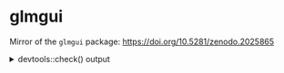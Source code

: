 
<!-- README.md is generated from README.Rmd. Please edit that file -->

# glmgui

Mirror of the `glmgui` package: <https://doi.org/10.5281/zenodo.2025865>

<details>

<summary>devtools::check()
    output</summary>

    #> ── Building ────────────────────────────────────────────────────────────────────────── glmgui ──
    #> Setting env vars:
    #> ● CFLAGS    : -Wall -pedantic
    #> ● CXXFLAGS  : -Wall -pedantic
    #> ● CXX11FLAGS: -Wall -pedantic
    #> ────────────────────────────────────────────────────────────────────────────────────────────────
    #>   
       checking for file ‘/home/jose/R/scripts/glmgui/DESCRIPTION’ ...
      
    ✔  checking for file ‘/home/jose/R/scripts/glmgui/DESCRIPTION’
    #> 
      
    ─  preparing ‘glmgui’:
    #> 
      
       checking DESCRIPTION meta-information ...
      
    ✔  checking DESCRIPTION meta-information
    #> 
      
    ─  checking for LF line-endings in source and make files and shell scripts
    #> 
      
    ─  checking for empty or unneeded directories
    #> ─  looking to see if a ‘data/datalist’ file should be added
    #> ─  building ‘glmgui_1.0.tar.gz’
    #> 
      
       
    #> 
    ── Checking ────────────────────────────────────────────────────────────────────────── glmgui ──
    #> Setting env vars:
    #> ● _R_CHECK_CRAN_INCOMING_USE_ASPELL_: TRUE
    #> ● _R_CHECK_CRAN_INCOMING_REMOTE_    : FALSE
    #> ● _R_CHECK_CRAN_INCOMING_           : FALSE
    #> ● _R_CHECK_FORCE_SUGGESTS_          : FALSE
    #> ── R CMD check ────────────────────────────────────────────────────────────
    #>   
    ─  using log directory ‘/tmp/RtmpWhrLNF/glmgui.Rcheck’
    #> 
      
    ─  using R version 3.5.2 (2018-12-20)
    #> ─  using platform: x86_64-pc-linux-gnu (64-bit)
    #> ─  using session charset: UTF-8
    #> 
      
    ─  using options ‘--no-manual --as-cran’
    #> 
      
    ✔  checking for file ‘glmgui/DESCRIPTION’
    #> ─  checking extension type ... Package
    #> ─  this is package ‘glmgui’ version ‘1.0’
    #>    checking package namespace information ...
      
    ✔  checking package namespace information
    #>    checking package dependencies ...
      
    ✔  checking package dependencies (1.3s)
    #> 
      
    ✔  checking if this is a source package
    #> ✔  checking if there is a namespace
    #> 
      
       checking for executable files ...
      
    ✔  checking for executable files
    #> 
      
    ✔  checking for hidden files and directories
    #>    checking for portable file names ...
      
    ✔  checking for portable file names
    #> ✔  checking for sufficient/correct file permissions
    #> 
      
    ✔  checking serialization versions
    #>    checking whether package ‘glmgui’ can be installed ...
      
    ✔  checking whether package ‘glmgui’ can be installed (2.4s)
    #> 
      
       checking installed package size ...
      
    ✔  checking installed package size
    #> 
      
       checking package directory ...
      
    ✔  checking package directory
    #>    checking DESCRIPTION meta-information ...
      
    ✔  checking DESCRIPTION meta-information
    #> 
      
    N  checking top-level files
    #>    Non-standard file/directory found at top level:
    #>      ‘RGUI_10.R’
    #> ✔  checking for left-over files
    #> ✔  checking index information
    #>    checking package subdirectories ...
      
    ✔  checking package subdirectories
    #> 
      
       checking R files for non-ASCII characters ...
      
    ✔  checking R files for non-ASCII characters
    #> 
      
       checking R files for syntax errors ...
      
    ✔  checking R files for syntax errors
    #> 
      
       checking whether the package can be loaded ...
      
    ✔  checking whether the package can be loaded
    #> 
      
       checking whether the package can be loaded with stated dependencies ...
      
    ✔  checking whether the package can be loaded with stated dependencies
    #> 
      
       checking whether the package can be unloaded cleanly ...
      
    ✔  checking whether the package can be unloaded cleanly
    #> 
      
       checking whether the namespace can be loaded with stated dependencies ...
      
    ✔  checking whether the namespace can be loaded with stated dependencies
    #> 
      
       checking whether the namespace can be unloaded cleanly ...
      
    ✔  checking whether the namespace can be unloaded cleanly
    #> 
      
       checking loading without being on the library search path ...
      
    ✔  checking loading without being on the library search path
    #> 
      
       checking dependencies in R code ...
      
    W  checking dependencies in R code
    #>    '::' or ':::' import not declared from: ‘rLakeAnalyzer’
    #>    'library' or 'require' calls not declared from:
    #>      ‘GLMr’ ‘glmtools’
    #>    'library' or 'require' calls in package code:
    #>      ‘GLMr’ ‘glmtools’
    #>      Please use :: or requireNamespace() instead.
    #>      See section 'Suggested packages' in the 'Writing R Extensions' manual.
    #> 
      
       checking S3 generic/method consistency ...
      
    ✔  checking S3 generic/method consistency (455ms)
    #> 
      
       checking replacement functions ...
      
    ✔  checking replacement functions
    #> 
      
       checking foreign function calls ...
      
    ✔  checking foreign function calls
    #> 
      
       checking R code for possible problems ...
      
    N  checking R code for possible problems (6.8s)
    #> 
      
       build_model: no visible binding for '<<-' assignment to
    #>      ‘label_status_build’
    #>    build_model: no visible binding for global variable
    #>      ‘label_status_build’
    #>    build_model: no visible global function definition for ‘svalue<-’
    #>    build_model: no visible binding for global variable ‘List_values’
    #>    build_model: no visible global function definition for ‘svalue’
    #>    build_model: no visible binding for global variable ‘button_build’
    #>    build_model: no visible binding for '<<-' assignment to ‘dir_output’
    #>    build_model: no visible binding for global variable ‘dir_output’
    #>    build_model: no visible global function definition for ‘read_nml’
    #>    build_model: no visible global function definition for ‘get_nml_value’
    #>    build_model: no visible global function definition for ‘set_nml’
    #>    build_model: no visible binding for global variable ‘List_parameter’
    #>    build_model: no visible global function definition for ‘write_nml’
    #>    build_model: no visible global function definition for ‘run_glm’
    #>    build_model: no visible binding for global variable
    #>      ‘checkbox_Level_plot’
    #>    build_model: no visible binding for global variable
    #>      ‘checkbox_Level_rmse’
    #>    build_model: no visible binding for global variable ‘dir_field_level’
    #>    build_model: no visible binding for global variable
    #>      ‘checkbox_Temp_plot’
    #>    build_model: no visible binding for global variable
    #>      ‘checkbox_Temp_rmse’
    #>    build_model: no visible global function definition for
    #>      ‘compare_to_field’
    #>    build_model: no visible binding for global variable ‘dir_field_temp’
    #>    build_model: no visible global function definition for ‘gwindow’
    #>    build_model: no visible global function definition for ‘ggraphics’
    #>    build_model: no visible global function definition for ‘dev.cur’
    #>    build_model: no visible global function definition for ‘plot’
    #>    build_model: no visible binding for global variable
    #>      ‘checkbox_Temp_plot2’
    #>    build_model: no visible binding for global variable
    #>      ‘checkbox_Temp_plot3’
    #>    build_model: no visible binding for global variable
    #>      ‘checkbox_Temp_plot4’
    #> build_model: no visible binding for '<<-' 
      
       build_model: no visible binding for '<<-' assignment to ‘button_build’
    #>    calculate_SI_value: no visible global function definition for ‘run_glm’
    #>    calculate_SI_value: no visible global function definition for
    #>      ‘svalue<-’
    #>    calculate_SI_value: no visible binding for '<<-' assignment to
    #>      ‘dir_output’
    #>    calculate_SI_value: no visible binding for global variable ‘dir_output’
    #>    calculate_SI_value: no visible global function definition for
    #>      ‘read_nml’
    #>    calculate_SI_value: no visible global function definition for
    #>      ‘get_nml_value’
    #>    calculate_SI_value: no visible global function definition for ‘svalue’
    #>    calculate_SI_value: no visible global function definition for ‘set_nml’
    #>    calculate_SI_value: no visible global function definition for
    #>      ‘write_nml’
    #>    calculate_SI_value: no visible global function definition for
    #>      ‘compare_to_field’
    #>    calculate_SI_value: no visible binding for global variable
    #>      ‘dir_field_temp’
    #>    calculate_SI_value: no visible binding for global variable
    #>      ‘dir_field_level’
    #>    calculate_SI_value: no visible global function definition for
    #>      ‘write.csv’
    #>    calculate_SI_value: no visible global function definition for ‘gwindow’
    #>    calculate_SI_value: no visible global function definition for
    #>      ‘ggraphics’
    #>    calculate_SI_value: no visible global function definition for ‘dev.cur’
    #>    calculate_SI_value: no visible global function definition for ‘par’
    #>    calculate_SI_value: no visible global function definition for ‘barplot’
    #>    calculate_aov: no visible global function definition for ‘stack’
    #>    calculate_aov: no visible global function definition for ‘aov’
    #>    calculate_auto_kalib: no visible global function definition for
    #>      ‘run_glm’
    #>    calculate_auto_kalib: no visible global function definition for
    #>      ‘svalue<-’
    #>    calculate_auto_kalib: no visible binding for '<<-' assignment to
    #>      ‘dir_output’
    #>    calculate_auto_kalib: no visible binding for global variable
    #>      ‘dir_output’
    #>    calculate_auto_kalib: no visible global function definition for
    #>      ‘read_nml’
    #>    calculate_auto_kalib: no visible global function definition for
    #>      ‘get_nml_value’
    #> calculate_auto_kalib: no vis
      
       calculate_auto_kalib: no visible binding for global variable
    #>      ‘but_cal_si_auto’
    #>    calculate_auto_kalib: no visible global function definition for
    #>      ‘set_nml’
    #>    calculate_auto_kalib: no visible global function definition for
    #>      ‘write_nml’
    #>    calculate_auto_kalib: no visible global function definition for
    #>      ‘compare_to_field’
    #>    calculate_auto_kalib: no visible binding for global variable
    #>      ‘dir_field_temp’
    #>    calculate_auto_kalib: no visible binding for global variable
    #>      ‘dir_field_level’
    #>    calculate_auto_kalib: no visible global function definition for
    #>      ‘write.table’
    #>    calculate_needed_time: no visible global function definition for
    #>      ‘svalue<-’
    #>    calculate_needed_time2: no visible global function definition for
    #>      ‘svalue<-’
    #>    check_data_connection: no visible global function definition for
    #>      ‘read_nml’
    #>    check_data_connection: no visible global function definition for
    #>      ‘svalue<-’
    #>    check_data_connection: no visible global function definition for
    #>      ‘get_nml_value’
    #>    check_data_connection: no visible binding for '<<-' assignment to
    #>      ‘button_confi’
    #>    check_data_connection: no visible binding for global variable
    #>      ‘button_confi’
    #>    check_data_connection: no visible global function definition for
    #>      ‘enabled<-’
    #>    check_data_connection: no visible binding for '<<-' assignment to
    #>      ‘button_set_parameter’
    #>    check_data_connection: no visible binding for global variable
    #>      ‘button_set_parameter’
    #>    check_data_connection: no visible binding for '<<-' assignment to
    #>      ‘button_build’
    #>    check_data_connection: no visible binding for global variable
    #>      ‘button_build’
    #>    check_data_connection: no visible binding for '<<-' assignment to
    #>      ‘button_cal_SI_value’
    #>    check_data_connection: no visible binding for global variable
    #>      ‘button_cal_SI_value’
    #>    check_data_connection: no visible binding for '<<-' assignment to
    #>      ‘button_field_level’
    #>    check_data_connection: no visible binding for global variable
    #>      ‘button_field_level’
    #>    check_data_connection: no visible binding for '<<-' assignment to
    #>      ‘button_field_temp’
    #> check_data_connection: no visible binding for global
      
       check_data_connection: no visible binding for global variable
    #>      ‘button_field_temp’
    #>    check_data_connection: no visible binding for '<<-' assignment to
    #>      ‘button_autocalib’
    #>    check_data_connection: no visible binding for global variable
    #>      ‘button_autocalib’
    #>    check_data_connection: no visible binding for '<<-' assignment to ‘l’
    #>    check_data_connection: no visible binding for '<<-' assignment to ‘k’
    #>    check_data_connection: no visible binding for global variable ‘l’
    #>    check_data_connection: no visible binding for global variable ‘k’
    #>    check_data_connection: no visible binding for '<<-' assignment to
    #>      ‘dir_meteo’
    #>    check_data_connection: no visible binding for '<<-' assignment to
    #>      ‘arg_meteo’
    #>    check_data_connection: no visible binding for global variable
    #>      ‘dir_meteo’
    #>    check_data_connection: no visible binding for '<<-' assignment to
    #>      ‘label_met_data’
    #>    check_data_connection: no visible binding for global variable
    #>      ‘label_met_data’
    #>    check_data_connection: no visible binding for '<<-' assignment to
    #>      ‘multi_inflow’
    #>    check_data_connection: no visible binding for global variable
    #>      ‘multi_inflow’
    #>    check_data_connection: no visible binding for '<<-' assignment to
    #>      ‘label_inflow_data’
    #>    check_data_connection: no visible binding for global variable
    #>      ‘label_inflow_data’
    #>    check_data_connection: no visible binding for '<<-' assignment to
    #>      ‘arg_inflow’
    #>    check_data_connection: no visible binding for '<<-' assignment to
    #>      ‘dir_inflow’
    #>    check_data_connection: no visible binding for global variable
    #>      ‘dir_inflow’
    #>    check_data_connection: no visible binding for '<<-' assignment to
    #>      ‘multi_outflow’
    #>    check_data_connection: no visible binding for global variable
    #>      ‘multi_outflow’
    #>    check_data_connection: no visible binding for '<<-' assignment to
    #>      ‘label_outflow_data’
    #>    check_data_connection: no visible binding for global variable
    #>      ‘label_outflow_data’
    #>    check_data_connection: no visible binding for '<<-' assignment to
    #>      ‘dir_outflow’
    #>    check_data_connection: no visible binding for global variable
    #>      ‘dir_outflow’
    #> get_dataframe_Level_Lake: no visible global function 
      
       get_dataframe_Level_Lake: no visible global function definition for
    #>      ‘read.csv’
    #>    get_dataframe_Level_Lake: no visible global function definition for
    #>      ‘na.omit’
    #>    get_parameter: no visible global function definition for ‘read_nml’
    #>    get_parameter: no visible global function definition for ‘gwindow’
    #>    get_parameter: no visible global function definition for ‘ggroup’
    #>    get_parameter: no visible global function definition for ‘glabel’
    #>    get_parameter: no visible global function definition for ‘font<-’
    #>    get_parameter: no visible global function definition for
    #>      ‘get_nml_value’
    #>    get_parameter: no visible global function definition for ‘gedit’
    #>    get_parameter: no visible global function definition for ‘gseparator’
    #>    get_parameter: no visible global function definition for ‘visible<-’
    #>    get_pre_list_of_default_values: no visible binding for global variable
    #>      ‘workspace’
    #>    get_pre_list_of_default_values: no visible global function definition
    #>      for ‘read_nml’
    #>    get_pre_list_of_default_values: no visible global function definition
    #>      for ‘svalue’
    #>    get_pre_list_of_default_values: no visible global function definition
    #>      for ‘svalue<-’
    #>    get_pre_list_of_default_values: no visible global function definition
    #>      for ‘get_nml_value’
    #>    glmGUI: no visible global function definition for ‘install.packages’
    #>    set_cali_boundary: no visible global function definition for ‘gwindow’
    #>    set_cali_boundary: no visible global function definition for ‘gframe’
    #>    set_cali_boundary: no visible global function definition for ‘ggroup’
    #>    set_cali_boundary: no visible global function definition for ‘glabel’
    #>    set_cali_boundary: no visible global function definition for
    #>      ‘gcombobox’
    #>    set_cali_boundary : <anonymous>: no visible global function definition
    #>      for ‘svalue’
    #>    set_cali_boundary : <anonymous>: no visible binding for '<<-'
    #>      assignment to ‘boundary.env’
    #>    set_cali_boundary : <anonymous>: no visible binding for global variable
    #>      ‘boundary.env’
    #>    set_cali_boundary: no visible global function definition for
    #>      ‘gseparator’
    #>    set_cali_boundary: no visible global function definition for ‘gbutton’
    #> set_
      
       set_cali_boundary : <anonymous>: no visible global function definition
    #>      for ‘dispose’
    #>    set_cali_boundary: no visible global function definition for
    #>      ‘visible<-’
    #>    set_parameter: no visible global function definition for ‘gwindow’
    #>    set_parameter: no visible global function definition for ‘ggroup’
    #>    set_parameter: no visible binding for '<<-' assignment to ‘cb’
    #>    set_parameter: no visible global function definition for ‘gcombobox’
    #>    set_parameter: no visible binding for global variable ‘l’
    #>    set_parameter : <anonymous>: no visible binding for global variable
    #>      ‘List_parameter’
    #>    set_parameter : <anonymous>: no visible global function definition for
    #>      ‘read_nml’
    #>    set_parameter : <anonymous>: no visible binding for '<<-' assignment to
    #>      ‘gewaehlterwert’
    #>    set_parameter : <anonymous>: no visible global function definition for
    #>      ‘get_nml_value’
    #>    set_parameter : <anonymous>: no visible global function definition for
    #>      ‘svalue’
    #>    set_parameter : <anonymous>: no visible binding for global variable
    #>      ‘cb’
    #>    set_parameter : <anonymous>: no visible global function definition for
    #>      ‘svalue<-’
    #>    set_parameter : <anonymous>: no visible binding for global variable
    #>      ‘gewaehlterwert’
    #>    set_parameter : <anonymous>: no visible binding for '<<-' assignment to
    #>      ‘gewaehlt’
    #>    set_parameter: no visible global function definition for ‘gedit’
    #>    set_parameter: no visible binding for '<<-' assignment to
    #>      ‘button_set_parameter’
    #>    set_parameter: no visible global function definition for ‘gbutton’
    #>    set_parameter : <anonymous>: no visible binding for '<<-' assignment to
    #>      ‘List_parameter_temp’
    #>    set_parameter : <anonymous>: no visible binding for global variable
    #>      ‘List_parameter_temp’
    #>    set_parameter : <anonymous>: no visible binding for '<<-' assignment to
    #>      ‘List_parameter’
    #>    set_parameter : <anonymous>: no visible binding for '<<-' assignment to
    #>      ‘List_values’
    #>    set_parameter : <anonymous>: no visible binding for '<<-' assignment to
    #>      ‘label_nml_range’
    #>    set_parameter : <anonymous>: no visible binding for global variable
    #>    ‘label_nml_
      
         ‘label_nml_range’
    #>    set_parameter : <anonymous>: no visible global function definition for
    #>      ‘set_nml’
    #>    set_parameter : <anonymous>: no visible binding for global variable
    #>      ‘gewaehlt’
    #>    set_parameter : <anonymous>: no visible global function definition for
    #>      ‘write_nml’
    #>    set_parameter : <anonymous>: no visible global function definition for
    #>      ‘dispose’
    #>    show_message: no visible global function definition for ‘gwindow’
    #>    show_message: no visible global function definition for ‘ggroup’
    #>    show_message: no visible global function definition for ‘gimage’
    #>    show_message: no visible global function definition for ‘glabel’
    #>    show_message: no visible global function definition for ‘gbutton’
    #>    show_message : <anonymous>: no visible global function definition for
    #>      ‘dispose’
    #>    show_write_dialog: no visible global function definition for ‘gwindow’
    #>    show_write_dialog: no visible global function definition for ‘ggroup’
    #>    show_write_dialog: no visible global function definition for ‘gimage’
    #>    show_write_dialog: no visible global function definition for ‘glabel’
    #>    show_write_dialog: no visible global function definition for
    #>      ‘addSpring’
    #>    show_write_dialog: no visible global function definition for ‘gbutton’
    #>    show_write_dialog : <anonymous>: no visible binding for global variable
    #>      ‘dir_field_temp’
    #>    show_write_dialog : <anonymous>: no visible binding for global variable
    #>      ‘dir_field_level’
    #>    show_write_dialog : <anonymous>: no visible global function definition
    #>      for ‘write.csv’
    #>    show_write_dialog : <anonymous>: no visible global function definition
    #>      for ‘dispose’
    #>    show_write_dialog : <anonymous>: no visible global function definition
    #>      for ‘galert’
    #>    window_input_csv_to_plot: no visible global function definition for
    #>      ‘read.csv’
    #>    window_input_csv_to_plot: no visible binding for '<<-' assignment to
    #>      ‘list_missing_data’
    #>    window_input_csv_to_plot: no visible global function definition for
    #>      ‘gwindow’
    #>    window_input_csv_to_plot: no visible global function definition for
    #>      ‘ggroup’
    #> window_input_csv_to_plot: no visible global funct
      
       window_input_csv_to_plot: no visible global function definition for
    #>      ‘gradio’
    #>    window_input_csv_to_plot: no visible global function definition for
    #>      ‘gbutton’
    #>    window_input_csv_to_plot : repair_input: no visible global function
    #>      definition for ‘na.kalman’
    #>    window_input_csv_to_plot : repair_input: no visible binding for global
    #>      variable ‘list_missing_data’
    #>    window_input_csv_to_plot : updatePlots_repair: no visible global
    #>      function definition for ‘dev.set’
    #>    window_input_csv_to_plot : updatePlots_repair: no visible global
    #>      function definition for ‘plot’
    #>    window_input_csv_to_plot : updatePlots_repair: no visible global
    #>      function definition for ‘na.omit’
    #>    window_input_csv_to_plot : updatePlots_repair: no visible binding for
    #>      global variable ‘list_missing_data’
    #>    window_input_csv_to_plot : updatePlots_repair: no visible global
    #>      function definition for ‘points’
    #>    window_input_csv_to_plot : updatePlots_repair: no visible global
    #>      function definition for ‘legend’
    #>    window_input_csv_to_plot: no visible global function definition for
    #>      ‘glabel’
    #>    window_input_csv_to_plot: no visible global function definition for
    #>      ‘font<-’
    #>    window_input_csv_to_plot: no visible global function definition for
    #>      ‘add’
    #>    window_input_csv_to_plot: no visible global function definition for
    #>      ‘ggraphics’
    #>    window_input_csv_to_plot: no visible global function definition for
    #>      ‘dev.cur’
    #>    window_input_csv_to_plot: no visible global function definition for
    #>      ‘addHandlerClicked’
    #>    window_input_csv_to_plot : <anonymous>: no visible global function
    #>      definition for ‘svalue’
    #>    window_input_csv_to_plot : <anonymous>: no visible binding for '<<-'
    #>      assignment to ‘list_missing_data’
    #>    window_input_csv_to_plot : <anonymous>: no visible global function
    #>      definition for ‘enabled<-’
    #>    window_input_csv_to_plot : <anonymous>: no visible global function
    #>      definition for ‘svalue<-’
    #>    window_input_csv_to_plot : updatePlots: no visible global function
    #>      definition for ‘dev.set’
    #>    window_input_csv_to_plot : updatePlots: no visible global function
    #>      definition for ‘plot’
    #> window_input_csv_to_plo
      
       window_input_csv_to_plot : updatePlots: no visible global function
    #>      definition for ‘na.omit’
    #>    window_input_csv_to_plot : updatePlots: no visible binding for global
    #>      variable ‘list_missing_data’
    #>    window_input_csv_to_plot : updatePlots: no visible global function
    #>      definition for ‘points’
    #>    window_input_csv_to_plot : check_null: no visible binding for '<<-'
    #>      assignment to ‘list_missing_data’
    #>    window_input_csv_to_plot : check_null: no visible binding for global
    #>      variable ‘list_missing_data’
    #>    window_input_csv_to_plot : check_null: no visible global function
    #>      definition for ‘gmessage’
    #>    window_input_csv_to_plot : check_null: no visible global function
    #>      definition for ‘enabled<-’
    #>    window_input_csv_to_plot : check_null: no visible binding for '<<-'
    #>      assignment to ‘list_0_data’
    #>    window_input_csv_to_plot : check_null: no visible global function
    #>      definition for ‘na.omit’
    #>    window_input_csv_to_plot : check_null: no visible binding for global
    #>      variable ‘list_0_data’
    #>    window_input_csv_to_plot: no visible global function definition for
    #>      ‘enabled<-’
    #>    window_input_csv_to_plot: no visible global function definition for
    #>      ‘visible<-’
    #>    window_input_csv_to_plot2: no visible global function definition for
    #>      ‘read.csv’
    #>    window_input_csv_to_plot2: no visible binding for global variable
    #>      ‘dir_field_temp’
    #>    window_input_csv_to_plot2: no visible binding for '<<-' assignment to
    #>      ‘list_missing_data’
    #>    window_input_csv_to_plot2 : check_null: no visible binding for '<<-'
    #>      assignment to ‘list_missing_data’
    #>    window_input_csv_to_plot2 : check_null: no visible binding for global
    #>      variable ‘list_missing_data’
    #>    window_input_csv_to_plot2 : check_null: no visible global function
    #>      definition for ‘gmessage’
    #>    window_input_csv_to_plot2 : check_null: no visible global function
    #>      definition for ‘enabled<-’
    #>    window_input_csv_to_plot2: no visible global function definition for
    #>      ‘gwindow’
    #>    window_input_csv_to_plot2: no visible global function definition for
    #>      ‘ggroup’
    #>    window_input_csv_to_plot2: no visible global function definition for
    #>    ‘grad
      
         ‘gradio’
    #>    window_input_csv_to_plot2: no visible global function definition for
    #>      ‘gbutton’
    #>    window_input_csv_to_plot2: no visible binding for global variable
    #>      ‘dir_field_level’
    #>    window_input_csv_to_plot2: no visible global function definition for
    #>      ‘glabel’
    #>    window_input_csv_to_plot2: no visible global function definition for
    #>      ‘font<-’
    #>    window_input_csv_to_plot2: no visible global function definition for
    #>      ‘add’
    #>    window_input_csv_to_plot2: no visible global function definition for
    #>      ‘ggraphics’
    #>    window_input_csv_to_plot2: no visible global function definition for
    #>      ‘dev.cur’
    #>    window_input_csv_to_plot2: no visible global function definition for
    #>      ‘addHandlerClicked’
    #>    window_input_csv_to_plot2 : <anonymous>: no visible global function
    #>      definition for ‘svalue’
    #>    window_input_csv_to_plot2 : <anonymous>: no visible binding for '<<-'
    #>      assignment to ‘list_missing_data’
    #>    window_input_csv_to_plot2 : <anonymous>: no visible global function
    #>      definition for ‘enabled<-’
    #>    window_input_csv_to_plot2 : <anonymous>: no visible global function
    #>      definition for ‘svalue<-’
    #>    window_input_csv_to_plot2 : updatePlots: no visible global function
    #>      definition for ‘dev.set’
    #>    window_input_csv_to_plot2 : updatePlots: no visible global function
    #>      definition for ‘plot’
    #>    window_input_csv_to_plot2 : updatePlots: no visible global function
    #>      definition for ‘na.omit’
    #>    window_input_csv_to_plot2: no visible global function definition for
    #>      ‘enabled<-’
    #>    window_input_csv_to_plot2: no visible global function definition for
    #>      ‘visible<-’
    #>    window_output_csv_to_plot: no visible global function definition for
    #>      ‘read.csv’
    #>    window_output_csv_to_plot: no visible global function definition for
    #>      ‘gwindow’
    #>    window_output_csv_to_plot: no visible global function definition for
    #>      ‘ggroup’
    #>    window_output_csv_to_plot: no visible global function definition for
    #>      ‘gradio’
    #>    window_output_csv_to_plot: no visible global function definition for
    #>      ‘glabel’
    #>    window_output_csv_to_plot: no visible global function definition for
    #>      ‘gcombobox’
    #> window_out
      
       window_output_csv_to_plot : <anonymous>: no visible global function
    #>      definition for ‘svalue’
    #>    window_output_csv_to_plot: no visible global function definition for
    #>      ‘gcheckbox’
    #>    window_output_csv_to_plot: no visible global function definition for
    #>      ‘font<-’
    #>    window_output_csv_to_plot: no visible global function definition for
    #>      ‘add’
    #>    window_output_csv_to_plot: no visible global function definition for
    #>      ‘ggraphics’
    #>    window_output_csv_to_plot: no visible global function definition for
    #>      ‘dev.cur’
    #>    window_output_csv_to_plot: no visible global function definition for
    #>      ‘addHandlerClicked’
    #>    window_output_csv_to_plot : <anonymous>: no visible global function
    #>      definition for ‘svalue<-’
    #>    window_output_csv_to_plot : updatePlots: no visible global function
    #>      definition for ‘dev.set’
    #>    window_output_csv_to_plot : updatePlots: no visible global function
    #>      definition for ‘plot’
    #>    window_output_csv_to_plot : updatePlots: no visible global function
    #>      definition for ‘svalue’
    #>    window_output_csv_to_plot : updatePlots: no visible global function
    #>      definition for ‘lines’
    #>    window_output_csv_to_plot : updatePlots: no visible global function
    #>      definition for ‘lowess’
    #>    window_output_csv_to_plot: no visible global function definition for
    #>      ‘visible<-’
    #>    window_plot_RMSE: no visible global function definition for ‘gwindow’
    #>    window_plot_RMSE: no visible global function definition for ‘ggraphics’
    #>    window_plot_RMSE: no visible global function definition for ‘visible<-’
    #>    window_plot_RMSE: no visible binding for global variable ‘List_values’
    #>    window_plot_RMSE: no visible binding for global variable
    #>      ‘List_parameter’
    #>    window_plot_RMSE: no visible global function definition for ‘plot’
    #>    window_plot_RMSE: no visible global function definition for ‘lines’
    #>    window_plot_RMSE: no visible global function definition for
    #>      ‘shapiro.test’
    #>    window_plot_RMSE: no visible global function definition for ‘points’
    #>    window_plot_dataframe_Level_Lake: no visible global function definition
    #>      for ‘gwindow’
    #> window_plot_dataframe_Level_Lake: no visible
      
       window_plot_dataframe_Level_Lake: no visible global function definition
    #>      for ‘ggraphics’
    #>    window_plot_dataframe_Level_Lake: no visible binding for '<<-'
    #>      assignment to ‘dir_output’
    #>    window_plot_dataframe_Level_Lake: no visible global function definition
    #>      for ‘read_nml’
    #>    window_plot_dataframe_Level_Lake: no visible binding for global
    #>      variable ‘dir_output’
    #>    window_plot_dataframe_Level_Lake: no visible global function definition
    #>      for ‘get_nml_value’
    #>    window_plot_dataframe_Level_Lake: no visible global function definition
    #>      for ‘read.csv’
    #>    window_plot_dataframe_Level_Lake: no visible global function definition
    #>      for ‘plot’
    #>    window_plot_dataframe_Level_Lake: no visible global function definition
    #>      for ‘lines’
    #>    window_plot_dataframe_Level_Lake: no visible global function definition
    #>      for ‘legend’
    #>    window_plot_dataframe_Level_Lake: no visible global function definition
    #>      for ‘strwidth’
    #>    window_plot_list_graph: no visible global function definition for
    #>      ‘gwindow’
    #>    window_plot_list_graph: no visible global function definition for
    #>      ‘ggraphics’
    #>    window_plot_list_graph: no visible global function definition for
    #>      ‘visible<-’
    #>    window_plot_list_graph: no visible global function definition for ‘par’
    #>    window_plot_list_graph: no visible global function definition for
    #>      ‘n2mfrow’
    #>    window_plot_list_graph: no visible global function definition for
    #>      ‘plot’
    #>    window_plot_list_graph: no visible global function definition for
    #>      ‘points’
    #>    window_plot_list_graph: no visible global function definition for
    #>      ‘lines’
    #>    window_plot_list_temp: no visible global function definition for
    #>      ‘gwindow’
    #>    window_plot_list_temp: no visible global function definition for
    #>      ‘ggraphics’
    #>    window_plot_list_temp: no visible global function definition for
    #>      ‘visible<-’
    #>    window_plot_list_temp: no visible global function definition for ‘par’
    #>    window_plot_list_temp: no visible global function definition for
    #>      ‘n2mfrow’
    #>    window_plot_list_temp: no visible global function definition for ‘plot’
    #>    window_plot_list_temp: no visible global function definition for
    #>      ‘points’
    #> window_p
      
       window_plot_list_temp: no visible global function definition for
    #>      ‘lines’
    #>    window_plot_model_output: no visible global function definition for
    #>      ‘sim_vars’
    #>    window_plot_model_output: no visible global function definition for
    #>      ‘gwindow’
    #>    window_plot_model_output: no visible global function definition for
    #>      ‘ggroup’
    #>    window_plot_model_output: no visible global function definition for
    #>      ‘gradio’
    #>    window_plot_model_output: no visible global function definition for
    #>      ‘glabel’
    #>    window_plot_model_output: no visible global function definition for
    #>      ‘font<-’
    #>    window_plot_model_output: no visible global function definition for
    #>      ‘add’
    #>    window_plot_model_output: no visible global function definition for
    #>      ‘ggraphics’
    #>    window_plot_model_output: no visible global function definition for
    #>      ‘dev.cur’
    #>    window_plot_model_output: no visible global function definition for
    #>      ‘addHandlerClicked’
    #>    window_plot_model_output : <anonymous>: no visible global function
    #>      definition for ‘svalue’
    #>    window_plot_model_output : <anonymous>: no visible global function
    #>      definition for ‘svalue<-’
    #>    window_plot_model_output : updatePlots: no visible global function
    #>      definition for ‘dev.set’
    #>    window_plot_model_output : updatePlots: no visible global function
    #>      definition for ‘plot_var’
    #>    window_plot_model_output: no visible global function definition for
    #>      ‘visible<-’
    #>    window_plot_multi_histo: no visible global function definition for
    #>      ‘gwindow’
    #>    window_plot_multi_histo: no visible global function definition for
    #>      ‘ggraphics’
    #>    window_plot_multi_histo: no visible global function definition for
    #>      ‘par’
    #>    window_plot_multi_histo: no visible global function definition for
    #>      ‘shapiro.test’
    #>    window_plot_multi_histo: no visible global function definition for
    #>      ‘hist’
    #>    window_plot_multi_histo: no visible binding for global variable
    #>      ‘List_values’
    #>    window_plot_temp_compare: no visible global function definition for
    #>      ‘gwindow’
    #>    window_plot_temp_compare: no visible global function definition for
    #>      ‘ggraphics’
    #> window_plot_temp_compare: no vis
      
       window_plot_temp_compare: no visible global function definition for
    #>      ‘dev.cur’
    #>    window_plot_temp_compare: no visible global function definition for
    #>      ‘par’
    #>    window_plot_temp_compare: no visible global function definition for
    #>      ‘get_var’
    #>    window_plot_temp_compare: no visible global function definition for
    #>      ‘get.offsets’
    #>    window_plot_temp_compare: no visible global function definition for
    #>      ‘resample_to_field’
    #>    window_plot_temp_compare: no visible global function definition for
    #>      ‘resample_sim’
    #>    window_plot_temp_compare: no visible global function definition for
    #>      ‘interp’
    #>    window_plot_temp_compare : gen_default_fig: no visible global function
    #>      definition for ‘valid_fig_path’
    #>    window_plot_temp_compare : gen_default_fig: no visible global function
    #>      definition for ‘png’
    #>    window_plot_temp_compare : gen_default_fig: no visible global function
    #>      definition for ‘par’
    #>    window_plot_temp_compare : .stacked_layout: no visible global function
    #>      definition for ‘.simple_layout’
    #>    window_plot_temp_compare : colbar_layout: no visible global function
    #>      definition for ‘layout’
    #>    window_plot_temp_compare : .plot_df_heatmap: no visible global function
    #>      definition for ‘colorRampPalette’
    #>    window_plot_temp_compare : .plot_df_heatmap: no visible global function
    #>      definition for ‘head’
    #>    window_plot_temp_compare : .plot_df_heatmap: no visible global function
    #>      definition for ‘.filled.contour’
    #>    window_plot_temp_compare : .plot_df_heatmap_diff: no visible global
    #>      function definition for ‘colorRampPalette’
    #>    window_plot_temp_compare : .plot_df_heatmap_diff: no visible global
    #>      function definition for ‘head’
    #>    window_plot_temp_compare : .plot_df_heatmap_diff: no visible global
    #>      function definition for ‘.filled.contour’
    #>    window_plot_temp_compare : plot_layout: no visible global function
    #>      definition for ‘plot’
    #>    window_plot_temp_compare : axis_layout: no visible global function
    #>      definition for ‘axis’
    #>    window_plot_temp_compare : axis_layout: no visible global function
    #>      definition for ‘par’
    #> window_plot_temp_compare : color_key: no visible global 
      
       window_plot_temp_compare : color_key: no visible global function
    #>      definition for ‘plot’
    #>    window_plot_temp_compare : color_key: no visible global function
    #>      definition for ‘par’
    #>    window_plot_temp_compare : color_key: no visible global function
    #>      definition for ‘axis’
    #>    window_plot_temp_compare : color_key: no visible global function
    #>      definition for ‘polygon’
    #>    window_plot_temp_compare : color_key: no visible global function
    #>      definition for ‘text’
    #>    window_plot_temp_compare : color_key_diff: no visible global function
    #>      definition for ‘plot’
    #>    window_plot_temp_compare : color_key_diff: no visible global function
    #>      definition for ‘par’
    #>    window_plot_temp_compare : color_key_diff: no visible global function
    #>      definition for ‘axis’
    #>    window_plot_temp_compare : color_key_diff: no visible global function
    #>      definition for ‘polygon’
    #>    window_plot_temp_compare : color_key_diff: no visible global function
    #>      definition for ‘text’
    #>    window_plot_temp_compare: no visible global function definition for
    #>      ‘compare_to_field’
    #>    window_plot_temp_compare: no visible global function definition for
    #>      ‘dev.copy’
    #>    window_plot_temp_compare: no visible binding for global variable ‘pdf’
    #>    window_plot_temp_compare: no visible global function definition for
    #>      ‘dev.off’
    #>    window_plot_temp_compare: no visible global function definition for
    #>      ‘points’
    #>    window_plot_temp_compare: no visible global function definition for
    #>      ‘text’
    #>    window_select_SI_calculation: no visible global function definition for
    #>      ‘gwindow’
    #>    window_select_SI_calculation: no visible global function definition for
    #>      ‘ggroup’
    #>    window_select_SI_calculation: no visible global function definition for
    #>      ‘glabel’
    #>    window_select_SI_calculation: no visible global function definition for
    #>      ‘font<-’
    #>    window_select_SI_calculation: no visible global function definition for
    #>      ‘gcheckbox’
    #>    window_select_SI_calculation: no visible global function definition for
    #>      ‘gseparator’
    #>    window_select_SI_calculation: no visible global function definition for
    #>      ‘gradio’
    #> window_select_SI_calculation: no visible global function definition for
      
       window_select_SI_calculation: no visible global function definition for
    #>      ‘gbutton’
    #>    window_select_SI_calculation : <anonymous>: no visible binding for
    #>      global variable ‘dir_field_temp’
    #>    window_select_SI_calculation : <anonymous>: no visible global function
    #>      definition for ‘svalue’
    #>    window_select_SI_calculation : <anonymous>: no visible binding for
    #>      global variable ‘dir_field_level’
    #>    window_select_SI_calculation : <anonymous>: no visible global function
    #>      definition for ‘enabled<-’
    #>    window_select_SI_calculation : <anonymous>: no visible global function
    #>      definition for ‘svalue<-’
    #>    window_select_SI_calculation : <anonymous>: no visible binding for
    #>      global variable ‘label_status_SI_calculation’
    #>    window_select_SI_calculation : <anonymous>: no visible global function
    #>      definition for ‘dispose’
    #>    window_select_SI_calculation: no visible binding for '<<-' assignment
    #>      to ‘label_status_SI_calculation’
    #>    window_select_SI_calculation: no visible global function definition for
    #>      ‘visible<-’
    #>    window_select_auto_kalib: no visible global function definition for
    #>      ‘gwindow’
    #>    window_select_auto_kalib: no visible global function definition for
    #>      ‘ggroup’
    #>    window_select_auto_kalib: no visible global function definition for
    #>      ‘glabel’
    #>    window_select_auto_kalib: no visible global function definition for
    #>      ‘font<-’
    #>    window_select_auto_kalib: no visible global function definition for
    #>      ‘gcheckbox’
    #>    window_select_auto_kalib: no visible global function definition for
    #>      ‘gseparator’
    #>    window_select_auto_kalib: no visible global function definition for
    #>      ‘gradio’
    #>    window_select_auto_kalib: no visible global function definition for
    #>      ‘gslider’
    #>    window_select_auto_kalib: no visible global function definition for
    #>      ‘svalue’
    #>    window_select_auto_kalib: no visible global function definition for
    #>      ‘svalue<-’
    #>    window_select_auto_kalib: no visible global function definition for
    #>      ‘gbutton’
    #>    window_select_auto_kalib : <anonymous>: no visible binding for global
    #>      variable ‘boundary.env’
    #>    window_select_auto_kalib: no visible binding for '<<-' assignment to
    #>      ‘but_cal_si_auto’
    #> window_select_au
      
       window_select_auto_kalib : <anonymous>: no visible binding for global
    #>      variable ‘dir_field_temp’
    #>    window_select_auto_kalib : <anonymous>: no visible global function
    #>      definition for ‘svalue’
    #>    window_select_auto_kalib : <anonymous>: no visible binding for global
    #>      variable ‘dir_field_level’
    #>    window_select_auto_kalib : <anonymous>: no visible global function
    #>      definition for ‘enabled<-’
    #>    window_select_auto_kalib : <anonymous>: no visible global function
    #>      definition for ‘svalue<-’
    #>    window_select_auto_kalib : <anonymous>: no visible binding for global
    #>      variable ‘label_status_CAL_calculation’
    #>    window_select_auto_kalib : <anonymous>: no visible global function
    #>      definition for ‘dispose’
    #>    window_select_auto_kalib: no visible binding for '<<-' assignment to
    #>      ‘label_status_CAL_calculation’
    #>    window_select_auto_kalib: no visible global function definition for
    #>      ‘visible<-’
    #>    windows_main_menu: no visible global function definition for ‘gwindow’
    #>    windows_main_menu: no visible global function definition for ‘ggroup’
    #>    windows_main_menu: no visible binding for '<<-' assignment to
    #>      ‘workspace’
    #>    windows_main_menu: no visible binding for '<<-' assignment to
    #>      ‘arg_meteo’
    #>    windows_main_menu: no visible binding for '<<-' assignment to
    #>      ‘multi_inflow’
    #>    windows_main_menu: no visible binding for '<<-' assignment to
    #>      ‘multi_outflow’
    #>    windows_main_menu: no visible binding for '<<-' assignment to
    #>      ‘arg_inflow’
    #>    windows_main_menu: no visible binding for '<<-' assignment to
    #>      ‘arg_outflow’
    #>    windows_main_menu: no visible binding for '<<-' assignment to
    #>      ‘dir_field_temp’
    #>    windows_main_menu: no visible binding for '<<-' assignment to
    #>      ‘dir_field_level’
    #>    windows_main_menu: no visible binding for '<<-' assignment to
    #>      ‘List_parameter’
    #>    windows_main_menu: no visible binding for '<<-' assignment to
    #>      ‘List_values’
    #>    windows_main_menu: no visible binding for '<<-' assignment to
    #>      ‘dfList_Temp’
    #>    windows_main_menu: no visible binding for '<<-' assignment to
    #>      ‘dfList_Level’
    #> windows_main_menu: no visible global function definition fo
      
       windows_main_menu: no visible global function definition for ‘glabel’
    #>    windows_main_menu: no visible global function definition for ‘font<-’
    #>    windows_main_menu: no visible binding for '<<-' assignment to
    #>      ‘label_workspace’
    #>    windows_main_menu: no visible binding for '<<-' assignment to
    #>      ‘label_workspace_project’
    #>    windows_main_menu: no visible binding for '<<-' assignment to
    #>      ‘button_new_workspace’
    #>    windows_main_menu: no visible global function definition for ‘gbutton’
    #>    windows_main_menu : <anonymous>: no visible global function definition
    #>      for ‘tk_choose.dir’
    #>    windows_main_menu : <anonymous>: no visible global function definition
    #>      for ‘svalue<-’
    #>    windows_main_menu : <anonymous>: no visible binding for '<<-'
    #>      assignment to ‘workspace’
    #>    windows_main_menu : <anonymous>: no visible global function definition
    #>      for ‘read_nml’
    #>    windows_main_menu : <anonymous>: no visible global function definition
    #>      for ‘write_nml’
    #>    windows_main_menu : <anonymous>: no visible binding for global variable
    #>      ‘workspace’
    #>    windows_main_menu: no visible binding for '<<-' assignment to
    #>      ‘button_workspace’
    #>    windows_main_menu : <anonymous>: no visible global function definition
    #>      for ‘gwindow’
    #>    windows_main_menu : <anonymous>: no visible global function definition
    #>      for ‘ggroup’
    #>    windows_main_menu : <anonymous>: no visible global function definition
    #>      for ‘gimage’
    #>    windows_main_menu : <anonymous>: no visible global function definition
    #>      for ‘glabel’
    #>    windows_main_menu : <anonymous>: no visible global function definition
    #>      for ‘gbutton’
    #>    windows_main_menu : <anonymous> : <anonymous>: no visible global
    #>      function definition for ‘read_nml’
    #>    windows_main_menu : <anonymous> : <anonymous>: no visible global
    #>      function definition for ‘write_nml’
    #>    windows_main_menu : <anonymous> : <anonymous>: no visible binding for
    #>      global variable ‘workspace’
    #>    windows_main_menu : <anonymous> : <anonymous>: no visible global
    #>      function definition for ‘dispose’
    #>    windows_main_menu: no visible global function definition for
    #>      ‘gseparator’
    #> windows_main_menu: no visible binding for '<<-' assignment
      
       windows_main_menu: no visible binding for '<<-' assignment to
    #>      ‘label_met_data’
    #>    windows_main_menu : <anonymous>: no visible binding for global variable
    #>      ‘dir_meteo’
    #>    windows_main_menu : <anonymous>: no visible binding for global variable
    #>      ‘arg_meteo’
    #>    windows_main_menu: no visible global function definition for
    #>      ‘enabled<-’
    #>    windows_main_menu: no visible binding for '<<-' assignment to
    #>      ‘label_inflow_data’
    #>    windows_main_menu : <anonymous>: no visible binding for global variable
    #>      ‘multi_inflow’
    #>    windows_main_menu : <anonymous>: no visible binding for global variable
    #>      ‘dir_inflow’
    #>    windows_main_menu : <anonymous>: no visible binding for global variable
    #>      ‘arg_inflow’
    #>    windows_main_menu: no visible binding for '<<-' assignment to
    #>      ‘label_outflow_data’
    #>    windows_main_menu : <anonymous>: no visible binding for global variable
    #>      ‘multi_outflow’
    #>    windows_main_menu : <anonymous>: no visible binding for global variable
    #>      ‘dir_outflow’
    #>    windows_main_menu : <anonymous>: no visible binding for global variable
    #>      ‘arg_outflow’
    #>    windows_main_menu: no visible binding for '<<-' assignment to
    #>      ‘label_nml_status’
    #>    windows_main_menu: no visible binding for '<<-' assignment to
    #>      ‘label_nml_range’
    #>    windows_main_menu: no visible binding for '<<-' assignment to
    #>      ‘button_field_temp’
    #>    windows_main_menu : <anonymous>: no visible global function definition
    #>      for ‘tk_choose.files’
    #>    windows_main_menu : <anonymous>: no visible binding for '<<-'
    #>      assignment to ‘dir_field_temp’
    #>    windows_main_menu : <anonymous>: no visible binding for global variable
    #>      ‘dir_field_temp’
    #>    windows_main_menu : <anonymous>: no visible global function definition
    #>      for ‘enabled<-’
    #>    windows_main_menu: no visible binding for global variable
    #>      ‘button_field_temp’
    #>    windows_main_menu: no visible global function definition for
    #>      ‘gcheckbox’
    #>    windows_main_menu: no visible binding for '<<-' assignment to
    #>      ‘label_field_level’
    #>    windows_main_menu: no visible binding for '<<-' assignment to
    #>      ‘button_field_level’
    #>    windows_main_menu : <anonymous>: no visible binding for '<<-'
    #>    assignment to ‘dir_field_
      
         assignment to ‘dir_field_level’
    #>    windows_main_menu : <anonymous>: no visible binding for global variable
    #>      ‘dir_field_level’
    #>    windows_main_menu: no visible binding for global variable
    #>      ‘button_field_level’
    #>    windows_main_menu: no visible binding for '<<-' assignment to
    #>      ‘label_status_build’
    #>    windows_main_menu : <anonymous>: no visible global function definition
    #>      for ‘svalue’
    #>    windows_main_menu : <anonymous>: no visible global function definition
    #>      for ‘get_nml_value’
    #>    windows_main_menu : <anonymous>: no visible global function definition
    #>      for ‘gmessage’
    #>    windows_main_menu : <anonymous>: no visible global function definition
    #>      for ‘dispose’
    #>    windows_main_menu: no visible global function definition for
    #>      ‘visible<-’
    #>    Undefined global functions or variables:
    #>      .filled.contour .simple_layout List_parameter List_parameter_temp
    #>      List_values add addHandlerClicked addSpring aov arg_inflow arg_meteo
    #>      arg_outflow axis barplot boundary.env but_cal_si_auto
    #>      button_autocalib button_build button_cal_SI_value button_confi
    #>      button_field_level button_field_temp button_set_parameter cb
    #>      checkbox_Level_plot checkbox_Level_rmse checkbox_Temp_plot
    #>      checkbox_Temp_plot2 checkbox_Temp_plot3 checkbox_Temp_plot4
    #>      checkbox_Temp_rmse colorRampPalette compare_to_field dev.copy dev.cur
    #>      dev.off dev.set dir_field_level dir_field_temp dir_inflow dir_meteo
    #>      dir_outflow dir_output dispose enabled<- font<- galert gbutton
    #>      gcheckbox gcombobox gedit get.offsets get_nml_value get_var gewaehlt
    #>      gewaehlterwert gframe ggraphics ggroup gimage glabel gmessage gradio
    #>      gseparator gslider gwindow head hist install.packages interp k l
    #>      label_inflow_data label_met_data label_nml_range label_outflow_data
    #>      label_status_CAL_calculation label_status_SI_calculation
    #>      label_status_build layout legend lines list_0_data list_missing_data
    #>      lowess multi_inflow multi_outflow n2mfrow na.kalman na.omit par pdf
    #>      plot plot_var png points polygon read.csv read_nml resample_sim
    #>      resample_to_field run_glm set_nml shapiro.test sim_vars stack
    #>    s
      
         strwidth svalue svalue<- text tk_choose.dir tk_choose.files
    #>      valid_fig_path visible<- workspace write.csv write.table write_nml
    #>    Consider adding
    #>      importFrom("grDevices", "colorRampPalette", "dev.copy", "dev.cur",
    #>                 "dev.off", "dev.set", "n2mfrow", "pdf", "png")
    #>      importFrom("graphics", ".filled.contour", "axis", "barplot", "hist",
    #>                 "layout", "legend", "lines", "par", "plot", "points",
    #>                 "polygon", "strwidth", "text")
    #>      importFrom("stats", "aov", "lowess", "na.omit", "shapiro.test")
    #>      importFrom("utils", "head", "install.packages", "read.csv", "stack",
    #>                 "write.csv", "write.table")
    #>    to your NAMESPACE file.
    #>    checking for missing documentation entries ...
      
    W  checking for missing documentation entries
    #>    Undocumented code objects:
    #>      ‘build_model’ ‘calculate_RMSE’ ‘calculate_SI_value’ ‘calculate_aov’
    #>      ‘calculate_auto_kalib’ ‘calculate_diff_modell_field’
    #>      ‘calculate_needed_time’ ‘calculate_needed_time2’
    #>      ‘calculate_rel_SI_LL’ ‘calculate_rel_SI_RMSE’ ‘calculate_rel_SI_WT’
    #>      ‘check_data_connection’ ‘get_Vektor_of_all_values’
    #>      ‘get_dataframe_Level_Lake’ ‘get_parameter’
    #>      ‘get_pre_list_of_default_values’ ‘glmGUI’ ‘set_cali_boundary’
    #>      ‘set_parameter’ ‘show_message’ ‘show_write_dialog’
    #>      ‘window_input_csv_to_plot’ ‘window_input_csv_to_plot2’
    #>      ‘window_output_csv_to_plot’ ‘window_plot_RMSE’
    #>      ‘window_plot_dataframe_Level_Lake’ ‘window_plot_list_graph’
    #>      ‘window_plot_list_temp’ ‘window_plot_model_output’
    #>      ‘window_plot_multi_histo’ ‘window_plot_temp_compare’
    #>      ‘window_select_SI_calculation’ ‘window_select_auto_kalib’
    #>      ‘windows_main_menu’
    #>    Undocumented data sets:
    #>      ‘boundary.env’
    #> 
      
       All user-level objects in a package should have documentation entries.
    #>    See chapter ‘Writing R documentation files’ in the ‘Writing R
    #>    Extensions’ manual.
    #> ✔  checking contents of ‘data’ directory
    #>    checking data for non-ASCII characters ...
      
    ✔  checking data for non-ASCII characters
    #> 
      
       checking data for ASCII and uncompressed saves ...
      
    ✔  checking data for ASCII and uncompressed saves
    #> 
      
       checking examples ...
      
    ─  checking examples ... NONE
    #> 
      
       
    #> 
      
    
      
       See
    #>      ‘/tmp/RtmpWhrLNF/glmgui.Rcheck/00check.log’
    #>    for details.
    #>    
    #>    
    #> 
    ── R CMD check results ──────────────────────────────────── glmgui 1.0 ────
    #> Duration: 13.8s
    #> 
    #> ❯ checking dependencies in R code ... WARNING
    #>   '::' or ':::' import not declared from: ‘rLakeAnalyzer’
    #>   'library' or 'require' calls not declared from:
    #>     ‘GLMr’ ‘glmtools’
    #>   'library' or 'require' calls in package code:
    #>     ‘GLMr’ ‘glmtools’
    #>     Please use :: or requireNamespace() instead.
    #>     See section 'Suggested packages' in the 'Writing R Extensions' manual.
    #> 
    #> ❯ checking for missing documentation entries ... WARNING
    #>   Undocumented code objects:
    #>     ‘build_model’ ‘calculate_RMSE’ ‘calculate_SI_value’ ‘calculate_aov’
    #>     ‘calculate_auto_kalib’ ‘calculate_diff_modell_field’
    #>     ‘calculate_needed_time’ ‘calculate_needed_time2’
    #>     ‘calculate_rel_SI_LL’ ‘calculate_rel_SI_RMSE’ ‘calculate_rel_SI_WT’
    #>     ‘check_data_connection’ ‘get_Vektor_of_all_values’
    #>     ‘get_dataframe_Level_Lake’ ‘get_parameter’
    #>     ‘get_pre_list_of_default_values’ ‘glmGUI’ ‘set_cali_boundary’
    #>     ‘set_parameter’ ‘show_message’ ‘show_write_dialog’
    #>     ‘window_input_csv_to_plot’ ‘window_input_csv_to_plot2’
    #>     ‘window_output_csv_to_plot’ ‘window_plot_RMSE’
    #>     ‘window_plot_dataframe_Level_Lake’ ‘window_plot_list_graph’
    #>     ‘window_plot_list_temp’ ‘window_plot_model_output’
    #>     ‘window_plot_multi_histo’ ‘window_plot_temp_compare’
    #>     ‘window_select_SI_calculation’ ‘window_select_auto_kalib’
    #>     ‘windows_main_menu’
    #>   Undocumented data sets:
    #>     ‘boundary.env’
    #>   All user-level objects in a package should have documentation entries.
    #>   See chapter ‘Writing R documentation files’ in the ‘Writing R
    #>   Extensions’ manual.
    #> 
    #> ❯ checking top-level files ... NOTE
    #>   Non-standard file/directory found at top level:
    #>     ‘RGUI_10.R’
    #> 
    #> ❯ checking R code for possible problems ... NOTE
    #>   build_model: no visible binding for '<<-' assignment to
    #>     ‘label_status_build’
    #>   build_model: no visible binding for global variable
    #>     ‘label_status_build’
    #>   build_model: no visible global function definition for ‘svalue<-’
    #>   build_model: no visible binding for global variable ‘List_values’
    #>   build_model: no visible global function definition for ‘svalue’
    #>   build_model: no visible binding for global variable ‘button_build’
    #>   build_model: no visible binding for '<<-' assignment to ‘dir_output’
    #>   build_model: no visible binding for global variable ‘dir_output’
    #>   build_model: no visible global function definition for ‘read_nml’
    #>   build_model: no visible global function definition for ‘get_nml_value’
    #>   build_model: no visible global function definition for ‘set_nml’
    #>   build_model: no visible binding for global variable ‘List_parameter’
    #>   build_model: no visible global function definition for ‘write_nml’
    #>   build_model: no visible global function definition for ‘run_glm’
    #>   build_model: no visible binding for global variable
    #>     ‘checkbox_Level_plot’
    #>   build_model: no visible binding for global variable
    #>     ‘checkbox_Level_rmse’
    #>   build_model: no visible binding for global variable ‘dir_field_level’
    #>   build_model: no visible binding for global variable
    #>     ‘checkbox_Temp_plot’
    #>   build_model: no visible binding for global variable
    #>     ‘checkbox_Temp_rmse’
    #>   build_model: no visible global function definition for
    #>     ‘compare_to_field’
    #>   build_model: no visible binding for global variable ‘dir_field_temp’
    #>   build_model: no visible global function definition for ‘gwindow’
    #>   build_model: no visible global function definition for ‘ggraphics’
    #>   build_model: no visible global function definition for ‘dev.cur’
    #>   build_model: no visible global function definition for ‘plot’
    #>   build_model: no visible binding for global variable
    #>     ‘checkbox_Temp_plot2’
    #>   build_model: no visible binding for global variable
    #>     ‘checkbox_Temp_plot3’
    #>   build_model: no visible binding for global variable
    #>     ‘checkbox_Temp_plot4’
    #>   build_model: no visible binding for '<<-' assignment to ‘button_build’
    #>   calculate_SI_value: no visible global function definition for ‘run_glm’
    #>   calculate_SI_value: no visible global function definition for
    #>     ‘svalue<-’
    #>   calculate_SI_value: no visible binding for '<<-' assignment to
    #>     ‘dir_output’
    #>   calculate_SI_value: no visible binding for global variable ‘dir_output’
    #>   calculate_SI_value: no visible global function definition for
    #>     ‘read_nml’
    #>   calculate_SI_value: no visible global function definition for
    #>     ‘get_nml_value’
    #>   calculate_SI_value: no visible global function definition for ‘svalue’
    #>   calculate_SI_value: no visible global function definition for ‘set_nml’
    #>   calculate_SI_value: no visible global function definition for
    #>     ‘write_nml’
    #>   calculate_SI_value: no visible global function definition for
    #>     ‘compare_to_field’
    #>   calculate_SI_value: no visible binding for global variable
    #>     ‘dir_field_temp’
    #>   calculate_SI_value: no visible binding for global variable
    #>     ‘dir_field_level’
    #>   calculate_SI_value: no visible global function definition for
    #>     ‘write.csv’
    #>   calculate_SI_value: no visible global function definition for ‘gwindow’
    #>   calculate_SI_value: no visible global function definition for
    #>     ‘ggraphics’
    #>   calculate_SI_value: no visible global function definition for ‘dev.cur’
    #>   calculate_SI_value: no visible global function definition for ‘par’
    #>   calculate_SI_value: no visible global function definition for ‘barplot’
    #>   calculate_aov: no visible global function definition for ‘stack’
    #>   calculate_aov: no visible global function definition for ‘aov’
    #>   calculate_auto_kalib: no visible global function definition for
    #>     ‘run_glm’
    #>   calculate_auto_kalib: no visible global function definition for
    #>     ‘svalue<-’
    #>   calculate_auto_kalib: no visible binding for '<<-' assignment to
    #>     ‘dir_output’
    #>   calculate_auto_kalib: no visible binding for global variable
    #>     ‘dir_output’
    #>   calculate_auto_kalib: no visible global function definition for
    #>     ‘read_nml’
    #>   calculate_auto_kalib: no visible global function definition for
    #>     ‘get_nml_value’
    #>   calculate_auto_kalib: no visible binding for global variable
    #>     ‘but_cal_si_auto’
    #>   calculate_auto_kalib: no visible global function definition for
    #>     ‘set_nml’
    #>   calculate_auto_kalib: no visible global function definition for
    #>     ‘write_nml’
    #>   calculate_auto_kalib: no visible global function definition for
    #>     ‘compare_to_field’
    #>   calculate_auto_kalib: no visible binding for global variable
    #>     ‘dir_field_temp’
    #>   calculate_auto_kalib: no visible binding for global variable
    #>     ‘dir_field_level’
    #>   calculate_auto_kalib: no visible global function definition for
    #>     ‘write.table’
    #>   calculate_needed_time: no visible global function definition for
    #>     ‘svalue<-’
    #>   calculate_needed_time2: no visible global function definition for
    #>     ‘svalue<-’
    #>   check_data_connection: no visible global function definition for
    #>     ‘read_nml’
    #>   check_data_connection: no visible global function definition for
    #>     ‘svalue<-’
    #>   check_data_connection: no visible global function definition for
    #>     ‘get_nml_value’
    #>   check_data_connection: no visible binding for '<<-' assignment to
    #>     ‘button_confi’
    #>   check_data_connection: no visible binding for global variable
    #>     ‘button_confi’
    #>   check_data_connection: no visible global function definition for
    #>     ‘enabled<-’
    #>   check_data_connection: no visible binding for '<<-' assignment to
    #>     ‘button_set_parameter’
    #>   check_data_connection: no visible binding for global variable
    #>     ‘button_set_parameter’
    #>   check_data_connection: no visible binding for '<<-' assignment to
    #>     ‘button_build’
    #>   check_data_connection: no visible binding for global variable
    #>     ‘button_build’
    #>   check_data_connection: no visible binding for '<<-' assignment to
    #>     ‘button_cal_SI_value’
    #>   check_data_connection: no visible binding for global variable
    #>     ‘button_cal_SI_value’
    #>   check_data_connection: no visible binding for '<<-' assignment to
    #>     ‘button_field_level’
    #>   check_data_connection: no visible binding for global variable
    #>     ‘button_field_level’
    #>   check_data_connection: no visible binding for '<<-' assignment to
    #>     ‘button_field_temp’
    #>   check_data_connection: no visible binding for global variable
    #>     ‘button_field_temp’
    #>   check_data_connection: no visible binding for '<<-' assignment to
    #>     ‘button_autocalib’
    #>   check_data_connection: no visible binding for global variable
    #>     ‘button_autocalib’
    #>   check_data_connection: no visible binding for '<<-' assignment to ‘l’
    #>   check_data_connection: no visible binding for '<<-' assignment to ‘k’
    #>   check_data_connection: no visible binding for global variable ‘l’
    #>   check_data_connection: no visible binding for global variable ‘k’
    #>   check_data_connection: no visible binding for '<<-' assignment to
    #>     ‘dir_meteo’
    #>   check_data_connection: no visible binding for '<<-' assignment to
    #>     ‘arg_meteo’
    #>   check_data_connection: no visible binding for global variable
    #>     ‘dir_meteo’
    #>   check_data_connection: no visible binding for '<<-' assignment to
    #>     ‘label_met_data’
    #>   check_data_connection: no visible binding for global variable
    #>     ‘label_met_data’
    #>   check_data_connection: no visible binding for '<<-' assignment to
    #>     ‘multi_inflow’
    #>   check_data_connection: no visible binding for global variable
    #>     ‘multi_inflow’
    #>   check_data_connection: no visible binding for '<<-' assignment to
    #>     ‘label_inflow_data’
    #>   check_data_connection: no visible binding for global variable
    #>     ‘label_inflow_data’
    #>   check_data_connection: no visible binding for '<<-' assignment to
    #>     ‘arg_inflow’
    #>   check_data_connection: no visible binding for '<<-' assignment to
    #>     ‘dir_inflow’
    #>   check_data_connection: no visible binding for global variable
    #>     ‘dir_inflow’
    #>   check_data_connection: no visible binding for '<<-' assignment to
    #>     ‘multi_outflow’
    #>   check_data_connection: no visible binding for global variable
    #>     ‘multi_outflow’
    #>   check_data_connection: no visible binding for '<<-' assignment to
    #>     ‘label_outflow_data’
    #>   check_data_connection: no visible binding for global variable
    #>     ‘label_outflow_data’
    #>   check_data_connection: no visible binding for '<<-' assignment to
    #>     ‘dir_outflow’
    #>   check_data_connection: no visible binding for global variable
    #>     ‘dir_outflow’
    #>   get_dataframe_Level_Lake: no visible global function definition for
    #>     ‘read.csv’
    #>   get_dataframe_Level_Lake: no visible global function definition for
    #>     ‘na.omit’
    #>   get_parameter: no visible global function definition for ‘read_nml’
    #>   get_parameter: no visible global function definition for ‘gwindow’
    #>   get_parameter: no visible global function definition for ‘ggroup’
    #>   get_parameter: no visible global function definition for ‘glabel’
    #>   get_parameter: no visible global function definition for ‘font<-’
    #>   get_parameter: no visible global function definition for
    #>     ‘get_nml_value’
    #>   get_parameter: no visible global function definition for ‘gedit’
    #>   get_parameter: no visible global function definition for ‘gseparator’
    #>   get_parameter: no visible global function definition for ‘visible<-’
    #>   get_pre_list_of_default_values: no visible binding for global variable
    #>     ‘workspace’
    #>   get_pre_list_of_default_values: no visible global function definition
    #>     for ‘read_nml’
    #>   get_pre_list_of_default_values: no visible global function definition
    #>     for ‘svalue’
    #>   get_pre_list_of_default_values: no visible global function definition
    #>     for ‘svalue<-’
    #>   get_pre_list_of_default_values: no visible global function definition
    #>     for ‘get_nml_value’
    #>   glmGUI: no visible global function definition for ‘install.packages’
    #>   set_cali_boundary: no visible global function definition for ‘gwindow’
    #>   set_cali_boundary: no visible global function definition for ‘gframe’
    #>   set_cali_boundary: no visible global function definition for ‘ggroup’
    #>   set_cali_boundary: no visible global function definition for ‘glabel’
    #>   set_cali_boundary: no visible global function definition for
    #>     ‘gcombobox’
    #>   set_cali_boundary : <anonymous>: no visible global function definition
    #>     for ‘svalue’
    #>   set_cali_boundary : <anonymous>: no visible binding for '<<-'
    #>     assignment to ‘boundary.env’
    #>   set_cali_boundary : <anonymous>: no visible binding for global variable
    #>     ‘boundary.env’
    #>   set_cali_boundary: no visible global function definition for
    #>     ‘gseparator’
    #>   set_cali_boundary: no visible global function definition for ‘gbutton’
    #>   set_cali_boundary : <anonymous>: no visible global function definition
    #>     for ‘dispose’
    #>   set_cali_boundary: no visible global function definition for
    #>     ‘visible<-’
    #>   set_parameter: no visible global function definition for ‘gwindow’
    #>   set_parameter: no visible global function definition for ‘ggroup’
    #>   set_parameter: no visible binding for '<<-' assignment to ‘cb’
    #>   set_parameter: no visible global function definition for ‘gcombobox’
    #>   set_parameter: no visible binding for global variable ‘l’
    #>   set_parameter : <anonymous>: no visible binding for global variable
    #>     ‘List_parameter’
    #>   set_parameter : <anonymous>: no visible global function definition for
    #>     ‘read_nml’
    #>   set_parameter : <anonymous>: no visible binding for '<<-' assignment to
    #>     ‘gewaehlterwert’
    #>   set_parameter : <anonymous>: no visible global function definition for
    #>     ‘get_nml_value’
    #>   set_parameter : <anonymous>: no visible global function definition for
    #>     ‘svalue’
    #>   set_parameter : <anonymous>: no visible binding for global variable
    #>     ‘cb’
    #>   set_parameter : <anonymous>: no visible global function definition for
    #>     ‘svalue<-’
    #>   set_parameter : <anonymous>: no visible binding for global variable
    #>     ‘gewaehlterwert’
    #>   set_parameter : <anonymous>: no visible binding for '<<-' assignment to
    #>     ‘gewaehlt’
    #>   set_parameter: no visible global function definition for ‘gedit’
    #>   set_parameter: no visible binding for '<<-' assignment to
    #>     ‘button_set_parameter’
    #>   set_parameter: no visible global function definition for ‘gbutton’
    #>   set_parameter : <anonymous>: no visible binding for '<<-' assignment to
    #>     ‘List_parameter_temp’
    #>   set_parameter : <anonymous>: no visible binding for global variable
    #>     ‘List_parameter_temp’
    #>   set_parameter : <anonymous>: no visible binding for '<<-' assignment to
    #>     ‘List_parameter’
    #>   set_parameter : <anonymous>: no visible binding for '<<-' assignment to
    #>     ‘List_values’
    #>   set_parameter : <anonymous>: no visible binding for '<<-' assignment to
    #>     ‘label_nml_range’
    #>   set_parameter : <anonymous>: no visible binding for global variable
    #>     ‘label_nml_range’
    #>   set_parameter : <anonymous>: no visible global function definition for
    #>     ‘set_nml’
    #>   set_parameter : <anonymous>: no visible binding for global variable
    #>     ‘gewaehlt’
    #>   set_parameter : <anonymous>: no visible global function definition for
    #>     ‘write_nml’
    #>   set_parameter : <anonymous>: no visible global function definition for
    #>     ‘dispose’
    #>   show_message: no visible global function definition for ‘gwindow’
    #>   show_message: no visible global function definition for ‘ggroup’
    #>   show_message: no visible global function definition for ‘gimage’
    #>   show_message: no visible global function definition for ‘glabel’
    #>   show_message: no visible global function definition for ‘gbutton’
    #>   show_message : <anonymous>: no visible global function definition for
    #>     ‘dispose’
    #>   show_write_dialog: no visible global function definition for ‘gwindow’
    #>   show_write_dialog: no visible global function definition for ‘ggroup’
    #>   show_write_dialog: no visible global function definition for ‘gimage’
    #>   show_write_dialog: no visible global function definition for ‘glabel’
    #>   show_write_dialog: no visible global function definition for
    #>     ‘addSpring’
    #>   show_write_dialog: no visible global function definition for ‘gbutton’
    #>   show_write_dialog : <anonymous>: no visible binding for global variable
    #>     ‘dir_field_temp’
    #>   show_write_dialog : <anonymous>: no visible binding for global variable
    #>     ‘dir_field_level’
    #>   show_write_dialog : <anonymous>: no visible global function definition
    #>     for ‘write.csv’
    #>   show_write_dialog : <anonymous>: no visible global function definition
    #>     for ‘dispose’
    #>   show_write_dialog : <anonymous>: no visible global function definition
    #>     for ‘galert’
    #>   window_input_csv_to_plot: no visible global function definition for
    #>     ‘read.csv’
    #>   window_input_csv_to_plot: no visible binding for '<<-' assignment to
    #>     ‘list_missing_data’
    #>   window_input_csv_to_plot: no visible global function definition for
    #>     ‘gwindow’
    #>   window_input_csv_to_plot: no visible global function definition for
    #>     ‘ggroup’
    #>   window_input_csv_to_plot: no visible global function definition for
    #>     ‘gradio’
    #>   window_input_csv_to_plot: no visible global function definition for
    #>     ‘gbutton’
    #>   window_input_csv_to_plot : repair_input: no visible global function
    #>     definition for ‘na.kalman’
    #>   window_input_csv_to_plot : repair_input: no visible binding for global
    #>     variable ‘list_missing_data’
    #>   window_input_csv_to_plot : updatePlots_repair: no visible global
    #>     function definition for ‘dev.set’
    #>   window_input_csv_to_plot : updatePlots_repair: no visible global
    #>     function definition for ‘plot’
    #>   window_input_csv_to_plot : updatePlots_repair: no visible global
    #>     function definition for ‘na.omit’
    #>   window_input_csv_to_plot : updatePlots_repair: no visible binding for
    #>     global variable ‘list_missing_data’
    #>   window_input_csv_to_plot : updatePlots_repair: no visible global
    #>     function definition for ‘points’
    #>   window_input_csv_to_plot : updatePlots_repair: no visible global
    #>     function definition for ‘legend’
    #>   window_input_csv_to_plot: no visible global function definition for
    #>     ‘glabel’
    #>   window_input_csv_to_plot: no visible global function definition for
    #>     ‘font<-’
    #>   window_input_csv_to_plot: no visible global function definition for
    #>     ‘add’
    #>   window_input_csv_to_plot: no visible global function definition for
    #>     ‘ggraphics’
    #>   window_input_csv_to_plot: no visible global function definition for
    #>     ‘dev.cur’
    #>   window_input_csv_to_plot: no visible global function definition for
    #>     ‘addHandlerClicked’
    #>   window_input_csv_to_plot : <anonymous>: no visible global function
    #>     definition for ‘svalue’
    #>   window_input_csv_to_plot : <anonymous>: no visible binding for '<<-'
    #>     assignment to ‘list_missing_data’
    #>   window_input_csv_to_plot : <anonymous>: no visible global function
    #>     definition for ‘enabled<-’
    #>   window_input_csv_to_plot : <anonymous>: no visible global function
    #>     definition for ‘svalue<-’
    #>   window_input_csv_to_plot : updatePlots: no visible global function
    #>     definition for ‘dev.set’
    #>   window_input_csv_to_plot : updatePlots: no visible global function
    #>     definition for ‘plot’
    #>   window_input_csv_to_plot : updatePlots: no visible global function
    #>     definition for ‘na.omit’
    #>   window_input_csv_to_plot : updatePlots: no visible binding for global
    #>     variable ‘list_missing_data’
    #>   window_input_csv_to_plot : updatePlots: no visible global function
    #>     definition for ‘points’
    #>   window_input_csv_to_plot : check_null: no visible binding for '<<-'
    #>     assignment to ‘list_missing_data’
    #>   window_input_csv_to_plot : check_null: no visible binding for global
    #>     variable ‘list_missing_data’
    #>   window_input_csv_to_plot : check_null: no visible global function
    #>     definition for ‘gmessage’
    #>   window_input_csv_to_plot : check_null: no visible global function
    #>     definition for ‘enabled<-’
    #>   window_input_csv_to_plot : check_null: no visible binding for '<<-'
    #>     assignment to ‘list_0_data’
    #>   window_input_csv_to_plot : check_null: no visible global function
    #>     definition for ‘na.omit’
    #>   window_input_csv_to_plot : check_null: no visible binding for global
    #>     variable ‘list_0_data’
    #>   window_input_csv_to_plot: no visible global function definition for
    #>     ‘enabled<-’
    #>   window_input_csv_to_plot: no visible global function definition for
    #>     ‘visible<-’
    #>   window_input_csv_to_plot2: no visible global function definition for
    #>     ‘read.csv’
    #>   window_input_csv_to_plot2: no visible binding for global variable
    #>     ‘dir_field_temp’
    #>   window_input_csv_to_plot2: no visible binding for '<<-' assignment to
    #>     ‘list_missing_data’
    #>   window_input_csv_to_plot2 : check_null: no visible binding for '<<-'
    #>     assignment to ‘list_missing_data’
    #>   window_input_csv_to_plot2 : check_null: no visible binding for global
    #>     variable ‘list_missing_data’
    #>   window_input_csv_to_plot2 : check_null: no visible global function
    #>     definition for ‘gmessage’
    #>   window_input_csv_to_plot2 : check_null: no visible global function
    #>     definition for ‘enabled<-’
    #>   window_input_csv_to_plot2: no visible global function definition for
    #>     ‘gwindow’
    #>   window_input_csv_to_plot2: no visible global function definition for
    #>     ‘ggroup’
    #>   window_input_csv_to_plot2: no visible global function definition for
    #>     ‘gradio’
    #>   window_input_csv_to_plot2: no visible global function definition for
    #>     ‘gbutton’
    #>   window_input_csv_to_plot2: no visible binding for global variable
    #>     ‘dir_field_level’
    #>   window_input_csv_to_plot2: no visible global function definition for
    #>     ‘glabel’
    #>   window_input_csv_to_plot2: no visible global function definition for
    #>     ‘font<-’
    #>   window_input_csv_to_plot2: no visible global function definition for
    #>     ‘add’
    #>   window_input_csv_to_plot2: no visible global function definition for
    #>     ‘ggraphics’
    #>   window_input_csv_to_plot2: no visible global function definition for
    #>     ‘dev.cur’
    #>   window_input_csv_to_plot2: no visible global function definition for
    #>     ‘addHandlerClicked’
    #>   window_input_csv_to_plot2 : <anonymous>: no visible global function
    #>     definition for ‘svalue’
    #>   window_input_csv_to_plot2 : <anonymous>: no visible binding for '<<-'
    #>     assignment to ‘list_missing_data’
    #>   window_input_csv_to_plot2 : <anonymous>: no visible global function
    #>     definition for ‘enabled<-’
    #>   window_input_csv_to_plot2 : <anonymous>: no visible global function
    #>     definition for ‘svalue<-’
    #>   window_input_csv_to_plot2 : updatePlots: no visible global function
    #>     definition for ‘dev.set’
    #>   window_input_csv_to_plot2 : updatePlots: no visible global function
    #>     definition for ‘plot’
    #>   window_input_csv_to_plot2 : updatePlots: no visible global function
    #>     definition for ‘na.omit’
    #>   window_input_csv_to_plot2: no visible global function definition for
    #>     ‘enabled<-’
    #>   window_input_csv_to_plot2: no visible global function definition for
    #>     ‘visible<-’
    #>   window_output_csv_to_plot: no visible global function definition for
    #>     ‘read.csv’
    #>   window_output_csv_to_plot: no visible global function definition for
    #>     ‘gwindow’
    #>   window_output_csv_to_plot: no visible global function definition for
    #>     ‘ggroup’
    #>   window_output_csv_to_plot: no visible global function definition for
    #>     ‘gradio’
    #>   window_output_csv_to_plot: no visible global function definition for
    #>     ‘glabel’
    #>   window_output_csv_to_plot: no visible global function definition for
    #>     ‘gcombobox’
    #>   window_output_csv_to_plot : <anonymous>: no visible global function
    #>     definition for ‘svalue’
    #>   window_output_csv_to_plot: no visible global function definition for
    #>     ‘gcheckbox’
    #>   window_output_csv_to_plot: no visible global function definition for
    #>     ‘font<-’
    #>   window_output_csv_to_plot: no visible global function definition for
    #>     ‘add’
    #>   window_output_csv_to_plot: no visible global function definition for
    #>     ‘ggraphics’
    #>   window_output_csv_to_plot: no visible global function definition for
    #>     ‘dev.cur’
    #>   window_output_csv_to_plot: no visible global function definition for
    #>     ‘addHandlerClicked’
    #>   window_output_csv_to_plot : <anonymous>: no visible global function
    #>     definition for ‘svalue<-’
    #>   window_output_csv_to_plot : updatePlots: no visible global function
    #>     definition for ‘dev.set’
    #>   window_output_csv_to_plot : updatePlots: no visible global function
    #>     definition for ‘plot’
    #>   window_output_csv_to_plot : updatePlots: no visible global function
    #>     definition for ‘svalue’
    #>   window_output_csv_to_plot : updatePlots: no visible global function
    #>     definition for ‘lines’
    #>   window_output_csv_to_plot : updatePlots: no visible global function
    #>     definition for ‘lowess’
    #>   window_output_csv_to_plot: no visible global function definition for
    #>     ‘visible<-’
    #>   window_plot_RMSE: no visible global function definition for ‘gwindow’
    #>   window_plot_RMSE: no visible global function definition for ‘ggraphics’
    #>   window_plot_RMSE: no visible global function definition for ‘visible<-’
    #>   window_plot_RMSE: no visible binding for global variable ‘List_values’
    #>   window_plot_RMSE: no visible binding for global variable
    #>     ‘List_parameter’
    #>   window_plot_RMSE: no visible global function definition for ‘plot’
    #>   window_plot_RMSE: no visible global function definition for ‘lines’
    #>   window_plot_RMSE: no visible global function definition for
    #>     ‘shapiro.test’
    #>   window_plot_RMSE: no visible global function definition for ‘points’
    #>   window_plot_dataframe_Level_Lake: no visible global function definition
    #>     for ‘gwindow’
    #>   window_plot_dataframe_Level_Lake: no visible global function definition
    #>     for ‘ggraphics’
    #>   window_plot_dataframe_Level_Lake: no visible binding for '<<-'
    #>     assignment to ‘dir_output’
    #>   window_plot_dataframe_Level_Lake: no visible global function definition
    #>     for ‘read_nml’
    #>   window_plot_dataframe_Level_Lake: no visible binding for global
    #>     variable ‘dir_output’
    #>   window_plot_dataframe_Level_Lake: no visible global function definition
    #>     for ‘get_nml_value’
    #>   window_plot_dataframe_Level_Lake: no visible global function definition
    #>     for ‘read.csv’
    #>   window_plot_dataframe_Level_Lake: no visible global function definition
    #>     for ‘plot’
    #>   window_plot_dataframe_Level_Lake: no visible global function definition
    #>     for ‘lines’
    #>   window_plot_dataframe_Level_Lake: no visible global function definition
    #>     for ‘legend’
    #>   window_plot_dataframe_Level_Lake: no visible global function definition
    #>     for ‘strwidth’
    #>   window_plot_list_graph: no visible global function definition for
    #>     ‘gwindow’
    #>   window_plot_list_graph: no visible global function definition for
    #>     ‘ggraphics’
    #>   window_plot_list_graph: no visible global function definition for
    #>     ‘visible<-’
    #>   window_plot_list_graph: no visible global function definition for ‘par’
    #>   window_plot_list_graph: no visible global function definition for
    #>     ‘n2mfrow’
    #>   window_plot_list_graph: no visible global function definition for
    #>     ‘plot’
    #>   window_plot_list_graph: no visible global function definition for
    #>     ‘points’
    #>   window_plot_list_graph: no visible global function definition for
    #>     ‘lines’
    #>   window_plot_list_temp: no visible global function definition for
    #>     ‘gwindow’
    #>   window_plot_list_temp: no visible global function definition for
    #>     ‘ggraphics’
    #>   window_plot_list_temp: no visible global function definition for
    #>     ‘visible<-’
    #>   window_plot_list_temp: no visible global function definition for ‘par’
    #>   window_plot_list_temp: no visible global function definition for
    #>     ‘n2mfrow’
    #>   window_plot_list_temp: no visible global function definition for ‘plot’
    #>   window_plot_list_temp: no visible global function definition for
    #>     ‘points’
    #>   window_plot_list_temp: no visible global function definition for
    #>     ‘lines’
    #>   window_plot_model_output: no visible global function definition for
    #>     ‘sim_vars’
    #>   window_plot_model_output: no visible global function definition for
    #>     ‘gwindow’
    #>   window_plot_model_output: no visible global function definition for
    #>     ‘ggroup’
    #>   window_plot_model_output: no visible global function definition for
    #>     ‘gradio’
    #>   window_plot_model_output: no visible global function definition for
    #>     ‘glabel’
    #>   window_plot_model_output: no visible global function definition for
    #>     ‘font<-’
    #>   window_plot_model_output: no visible global function definition for
    #>     ‘add’
    #>   window_plot_model_output: no visible global function definition for
    #>     ‘ggraphics’
    #>   window_plot_model_output: no visible global function definition for
    #>     ‘dev.cur’
    #>   window_plot_model_output: no visible global function definition for
    #>     ‘addHandlerClicked’
    #>   window_plot_model_output : <anonymous>: no visible global function
    #>     definition for ‘svalue’
    #>   window_plot_model_output : <anonymous>: no visible global function
    #>     definition for ‘svalue<-’
    #>   window_plot_model_output : updatePlots: no visible global function
    #>     definition for ‘dev.set’
    #>   window_plot_model_output : updatePlots: no visible global function
    #>     definition for ‘plot_var’
    #>   window_plot_model_output: no visible global function definition for
    #>     ‘visible<-’
    #>   window_plot_multi_histo: no visible global function definition for
    #>     ‘gwindow’
    #>   window_plot_multi_histo: no visible global function definition for
    #>     ‘ggraphics’
    #>   window_plot_multi_histo: no visible global function definition for
    #>     ‘par’
    #>   window_plot_multi_histo: no visible global function definition for
    #>     ‘shapiro.test’
    #>   window_plot_multi_histo: no visible global function definition for
    #>     ‘hist’
    #>   window_plot_multi_histo: no visible binding for global variable
    #>     ‘List_values’
    #>   window_plot_temp_compare: no visible global function definition for
    #>     ‘gwindow’
    #>   window_plot_temp_compare: no visible global function definition for
    #>     ‘ggraphics’
    #>   window_plot_temp_compare: no visible global function definition for
    #>     ‘dev.cur’
    #>   window_plot_temp_compare: no visible global function definition for
    #>     ‘par’
    #>   window_plot_temp_compare: no visible global function definition for
    #>     ‘get_var’
    #>   window_plot_temp_compare: no visible global function definition for
    #>     ‘get.offsets’
    #>   window_plot_temp_compare: no visible global function definition for
    #>     ‘resample_to_field’
    #>   window_plot_temp_compare: no visible global function definition for
    #>     ‘resample_sim’
    #>   window_plot_temp_compare: no visible global function definition for
    #>     ‘interp’
    #>   window_plot_temp_compare : gen_default_fig: no visible global function
    #>     definition for ‘valid_fig_path’
    #>   window_plot_temp_compare : gen_default_fig: no visible global function
    #>     definition for ‘png’
    #>   window_plot_temp_compare : gen_default_fig: no visible global function
    #>     definition for ‘par’
    #>   window_plot_temp_compare : .stacked_layout: no visible global function
    #>     definition for ‘.simple_layout’
    #>   window_plot_temp_compare : colbar_layout: no visible global function
    #>     definition for ‘layout’
    #>   window_plot_temp_compare : .plot_df_heatmap: no visible global function
    #>     definition for ‘colorRampPalette’
    #>   window_plot_temp_compare : .plot_df_heatmap: no visible global function
    #>     definition for ‘head’
    #>   window_plot_temp_compare : .plot_df_heatmap: no visible global function
    #>     definition for ‘.filled.contour’
    #>   window_plot_temp_compare : .plot_df_heatmap_diff: no visible global
    #>     function definition for ‘colorRampPalette’
    #>   window_plot_temp_compare : .plot_df_heatmap_diff: no visible global
    #>     function definition for ‘head’
    #>   window_plot_temp_compare : .plot_df_heatmap_diff: no visible global
    #>     function definition for ‘.filled.contour’
    #>   window_plot_temp_compare : plot_layout: no visible global function
    #>     definition for ‘plot’
    #>   window_plot_temp_compare : axis_layout: no visible global function
    #>     definition for ‘axis’
    #>   window_plot_temp_compare : axis_layout: no visible global function
    #>     definition for ‘par’
    #>   window_plot_temp_compare : color_key: no visible global function
    #>     definition for ‘plot’
    #>   window_plot_temp_compare : color_key: no visible global function
    #>     definition for ‘par’
    #>   window_plot_temp_compare : color_key: no visible global function
    #>     definition for ‘axis’
    #>   window_plot_temp_compare : color_key: no visible global function
    #>     definition for ‘polygon’
    #>   window_plot_temp_compare : color_key: no visible global function
    #>     definition for ‘text’
    #>   window_plot_temp_compare : color_key_diff: no visible global function
    #>     definition for ‘plot’
    #>   window_plot_temp_compare : color_key_diff: no visible global function
    #>     definition for ‘par’
    #>   window_plot_temp_compare : color_key_diff: no visible global function
    #>     definition for ‘axis’
    #>   window_plot_temp_compare : color_key_diff: no visible global function
    #>     definition for ‘polygon’
    #>   window_plot_temp_compare : color_key_diff: no visible global function
    #>     definition for ‘text’
    #>   window_plot_temp_compare: no visible global function definition for
    #>     ‘compare_to_field’
    #>   window_plot_temp_compare: no visible global function definition for
    #>     ‘dev.copy’
    #>   window_plot_temp_compare: no visible binding for global variable ‘pdf’
    #>   window_plot_temp_compare: no visible global function definition for
    #>     ‘dev.off’
    #>   window_plot_temp_compare: no visible global function definition for
    #>     ‘points’
    #>   window_plot_temp_compare: no visible global function definition for
    #>     ‘text’
    #>   window_select_SI_calculation: no visible global function definition for
    #>     ‘gwindow’
    #>   window_select_SI_calculation: no visible global function definition for
    #>     ‘ggroup’
    #>   window_select_SI_calculation: no visible global function definition for
    #>     ‘glabel’
    #>   window_select_SI_calculation: no visible global function definition for
    #>     ‘font<-’
    #>   window_select_SI_calculation: no visible global function definition for
    #>     ‘gcheckbox’
    #>   window_select_SI_calculation: no visible global function definition for
    #>     ‘gseparator’
    #>   window_select_SI_calculation: no visible global function definition for
    #>     ‘gradio’
    #>   window_select_SI_calculation: no visible global function definition for
    #>     ‘gbutton’
    #>   window_select_SI_calculation : <anonymous>: no visible binding for
    #>     global variable ‘dir_field_temp’
    #>   window_select_SI_calculation : <anonymous>: no visible global function
    #>     definition for ‘svalue’
    #>   window_select_SI_calculation : <anonymous>: no visible binding for
    #>     global variable ‘dir_field_level’
    #>   window_select_SI_calculation : <anonymous>: no visible global function
    #>     definition for ‘enabled<-’
    #>   window_select_SI_calculation : <anonymous>: no visible global function
    #>     definition for ‘svalue<-’
    #>   window_select_SI_calculation : <anonymous>: no visible binding for
    #>     global variable ‘label_status_SI_calculation’
    #>   window_select_SI_calculation : <anonymous>: no visible global function
    #>     definition for ‘dispose’
    #>   window_select_SI_calculation: no visible binding for '<<-' assignment
    #>     to ‘label_status_SI_calculation’
    #>   window_select_SI_calculation: no visible global function definition for
    #>     ‘visible<-’
    #>   window_select_auto_kalib: no visible global function definition for
    #>     ‘gwindow’
    #>   window_select_auto_kalib: no visible global function definition for
    #>     ‘ggroup’
    #>   window_select_auto_kalib: no visible global function definition for
    #>     ‘glabel’
    #>   window_select_auto_kalib: no visible global function definition for
    #>     ‘font<-’
    #>   window_select_auto_kalib: no visible global function definition for
    #>     ‘gcheckbox’
    #>   window_select_auto_kalib: no visible global function definition for
    #>     ‘gseparator’
    #>   window_select_auto_kalib: no visible global function definition for
    #>     ‘gradio’
    #>   window_select_auto_kalib: no visible global function definition for
    #>     ‘gslider’
    #>   window_select_auto_kalib: no visible global function definition for
    #>     ‘svalue’
    #>   window_select_auto_kalib: no visible global function definition for
    #>     ‘svalue<-’
    #>   window_select_auto_kalib: no visible global function definition for
    #>     ‘gbutton’
    #>   window_select_auto_kalib : <anonymous>: no visible binding for global
    #>     variable ‘boundary.env’
    #>   window_select_auto_kalib: no visible binding for '<<-' assignment to
    #>     ‘but_cal_si_auto’
    #>   window_select_auto_kalib : <anonymous>: no visible binding for global
    #>     variable ‘dir_field_temp’
    #>   window_select_auto_kalib : <anonymous>: no visible global function
    #>     definition for ‘svalue’
    #>   window_select_auto_kalib : <anonymous>: no visible binding for global
    #>     variable ‘dir_field_level’
    #>   window_select_auto_kalib : <anonymous>: no visible global function
    #>     definition for ‘enabled<-’
    #>   window_select_auto_kalib : <anonymous>: no visible global function
    #>     definition for ‘svalue<-’
    #>   window_select_auto_kalib : <anonymous>: no visible binding for global
    #>     variable ‘label_status_CAL_calculation’
    #>   window_select_auto_kalib : <anonymous>: no visible global function
    #>     definition for ‘dispose’
    #>   window_select_auto_kalib: no visible binding for '<<-' assignment to
    #>     ‘label_status_CAL_calculation’
    #>   window_select_auto_kalib: no visible global function definition for
    #>     ‘visible<-’
    #>   windows_main_menu: no visible global function definition for ‘gwindow’
    #>   windows_main_menu: no visible global function definition for ‘ggroup’
    #>   windows_main_menu: no visible binding for '<<-' assignment to
    #>     ‘workspace’
    #>   windows_main_menu: no visible binding for '<<-' assignment to
    #>     ‘arg_meteo’
    #>   windows_main_menu: no visible binding for '<<-' assignment to
    #>     ‘multi_inflow’
    #>   windows_main_menu: no visible binding for '<<-' assignment to
    #>     ‘multi_outflow’
    #>   windows_main_menu: no visible binding for '<<-' assignment to
    #>     ‘arg_inflow’
    #>   windows_main_menu: no visible binding for '<<-' assignment to
    #>     ‘arg_outflow’
    #>   windows_main_menu: no visible binding for '<<-' assignment to
    #>     ‘dir_field_temp’
    #>   windows_main_menu: no visible binding for '<<-' assignment to
    #>     ‘dir_field_level’
    #>   windows_main_menu: no visible binding for '<<-' assignment to
    #>     ‘List_parameter’
    #>   windows_main_menu: no visible binding for '<<-' assignment to
    #>     ‘List_values’
    #>   windows_main_menu: no visible binding for '<<-' assignment to
    #>     ‘dfList_Temp’
    #>   windows_main_menu: no visible binding for '<<-' assignment to
    #>     ‘dfList_Level’
    #>   windows_main_menu: no visible global function definition for ‘glabel’
    #>   windows_main_menu: no visible global function definition for ‘font<-’
    #>   windows_main_menu: no visible binding for '<<-' assignment to
    #>     ‘label_workspace’
    #>   windows_main_menu: no visible binding for '<<-' assignment to
    #>     ‘label_workspace_project’
    #>   windows_main_menu: no visible binding for '<<-' assignment to
    #>     ‘button_new_workspace’
    #>   windows_main_menu: no visible global function definition for ‘gbutton’
    #>   windows_main_menu : <anonymous>: no visible global function definition
    #>     for ‘tk_choose.dir’
    #>   windows_main_menu : <anonymous>: no visible global function definition
    #>     for ‘svalue<-’
    #>   windows_main_menu : <anonymous>: no visible binding for '<<-'
    #>     assignment to ‘workspace’
    #>   windows_main_menu : <anonymous>: no visible global function definition
    #>     for ‘read_nml’
    #>   windows_main_menu : <anonymous>: no visible global function definition
    #>     for ‘write_nml’
    #>   windows_main_menu : <anonymous>: no visible binding for global variable
    #>     ‘workspace’
    #>   windows_main_menu: no visible binding for '<<-' assignment to
    #>     ‘button_workspace’
    #>   windows_main_menu : <anonymous>: no visible global function definition
    #>     for ‘gwindow’
    #>   windows_main_menu : <anonymous>: no visible global function definition
    #>     for ‘ggroup’
    #>   windows_main_menu : <anonymous>: no visible global function definition
    #>     for ‘gimage’
    #>   windows_main_menu : <anonymous>: no visible global function definition
    #>     for ‘glabel’
    #>   windows_main_menu : <anonymous>: no visible global function definition
    #>     for ‘gbutton’
    #>   windows_main_menu : <anonymous> : <anonymous>: no visible global
    #>     function definition for ‘read_nml’
    #>   windows_main_menu : <anonymous> : <anonymous>: no visible global
    #>     function definition for ‘write_nml’
    #>   windows_main_menu : <anonymous> : <anonymous>: no visible binding for
    #>     global variable ‘workspace’
    #>   windows_main_menu : <anonymous> : <anonymous>: no visible global
    #>     function definition for ‘dispose’
    #>   windows_main_menu: no visible global function definition for
    #>     ‘gseparator’
    #>   windows_main_menu: no visible binding for '<<-' assignment to
    #>     ‘label_met_data’
    #>   windows_main_menu : <anonymous>: no visible binding for global variable
    #>     ‘dir_meteo’
    #>   windows_main_menu : <anonymous>: no visible binding for global variable
    #>     ‘arg_meteo’
    #>   windows_main_menu: no visible global function definition for
    #>     ‘enabled<-’
    #>   windows_main_menu: no visible binding for '<<-' assignment to
    #>     ‘label_inflow_data’
    #>   windows_main_menu : <anonymous>: no visible binding for global variable
    #>     ‘multi_inflow’
    #>   windows_main_menu : <anonymous>: no visible binding for global variable
    #>     ‘dir_inflow’
    #>   windows_main_menu : <anonymous>: no visible binding for global variable
    #>     ‘arg_inflow’
    #>   windows_main_menu: no visible binding for '<<-' assignment to
    #>     ‘label_outflow_data’
    #>   windows_main_menu : <anonymous>: no visible binding for global variable
    #>     ‘multi_outflow’
    #>   windows_main_menu : <anonymous>: no visible binding for global variable
    #>     ‘dir_outflow’
    #>   windows_main_menu : <anonymous>: no visible binding for global variable
    #>     ‘arg_outflow’
    #>   windows_main_menu: no visible binding for '<<-' assignment to
    #>     ‘label_nml_status’
    #>   windows_main_menu: no visible binding for '<<-' assignment to
    #>     ‘label_nml_range’
    #>   windows_main_menu: no visible binding for '<<-' assignment to
    #>     ‘button_field_temp’
    #>   windows_main_menu : <anonymous>: no visible global function definition
    #>     for ‘tk_choose.files’
    #>   windows_main_menu : <anonymous>: no visible binding for '<<-'
    #>     assignment to ‘dir_field_temp’
    #>   windows_main_menu : <anonymous>: no visible binding for global variable
    #>     ‘dir_field_temp’
    #>   windows_main_menu : <anonymous>: no visible global function definition
    #>     for ‘enabled<-’
    #>   windows_main_menu: no visible binding for global variable
    #>     ‘button_field_temp’
    #>   windows_main_menu: no visible global function definition for
    #>     ‘gcheckbox’
    #>   windows_main_menu: no visible binding for '<<-' assignment to
    #>     ‘label_field_level’
    #>   windows_main_menu: no visible binding for '<<-' assignment to
    #>     ‘button_field_level’
    #>   windows_main_menu : <anonymous>: no visible binding for '<<-'
    #>     assignment to ‘dir_field_level’
    #>   windows_main_menu : <anonymous>: no visible binding for global variable
    #>     ‘dir_field_level’
    #>   windows_main_menu: no visible binding for global variable
    #>     ‘button_field_level’
    #>   windows_main_menu: no visible binding for '<<-' assignment to
    #>     ‘label_status_build’
    #>   windows_main_menu : <anonymous>: no visible global function definition
    #>     for ‘svalue’
    #>   windows_main_menu : <anonymous>: no visible global function definition
    #>     for ‘get_nml_value’
    #>   windows_main_menu : <anonymous>: no visible global function definition
    #>     for ‘gmessage’
    #>   windows_main_menu : <anonymous>: no visible global function definition
    #>     for ‘dispose’
    #>   windows_main_menu: no visible global function definition for
    #>     ‘visible<-’
    #>   Undefined global functions or variables:
    #>     .filled.contour .simple_layout List_parameter List_parameter_temp
    #>     List_values add addHandlerClicked addSpring aov arg_inflow arg_meteo
    #>     arg_outflow axis barplot boundary.env but_cal_si_auto
    #>     button_autocalib button_build button_cal_SI_value button_confi
    #>     button_field_level button_field_temp button_set_parameter cb
    #>     checkbox_Level_plot checkbox_Level_rmse checkbox_Temp_plot
    #>     checkbox_Temp_plot2 checkbox_Temp_plot3 checkbox_Temp_plot4
    #>     checkbox_Temp_rmse colorRampPalette compare_to_field dev.copy dev.cur
    #>     dev.off dev.set dir_field_level dir_field_temp dir_inflow dir_meteo
    #>     dir_outflow dir_output dispose enabled<- font<- galert gbutton
    #>     gcheckbox gcombobox gedit get.offsets get_nml_value get_var gewaehlt
    #>     gewaehlterwert gframe ggraphics ggroup gimage glabel gmessage gradio
    #>     gseparator gslider gwindow head hist install.packages interp k l
    #>     label_inflow_data label_met_data label_nml_range label_outflow_data
    #>     label_status_CAL_calculation label_status_SI_calculation
    #>     label_status_build layout legend lines list_0_data list_missing_data
    #>     lowess multi_inflow multi_outflow n2mfrow na.kalman na.omit par pdf
    #>     plot plot_var png points polygon read.csv read_nml resample_sim
    #>     resample_to_field run_glm set_nml shapiro.test sim_vars stack
    #>     strwidth svalue svalue<- text tk_choose.dir tk_choose.files
    #>     valid_fig_path visible<- workspace write.csv write.table write_nml
    #>   Consider adding
    #>     importFrom("grDevices", "colorRampPalette", "dev.copy", "dev.cur",
    #>                "dev.off", "dev.set", "n2mfrow", "pdf", "png")
    #>     importFrom("graphics", ".filled.contour", "axis", "barplot", "hist",
    #>                "layout", "legend", "lines", "par", "plot", "points",
    #>                "polygon", "strwidth", "text")
    #>     importFrom("stats", "aov", "lowess", "na.omit", "shapiro.test")
    #>     importFrom("utils", "head", "install.packages", "read.csv", "stack",
    #>                "write.csv", "write.table")
    #>   to your NAMESPACE file.
    #> 
    #> 0 errors ✔ | 2 warnings ✖ | 2 notes ✖
    #> Error: R CMD check found WARNINGs

</details>
